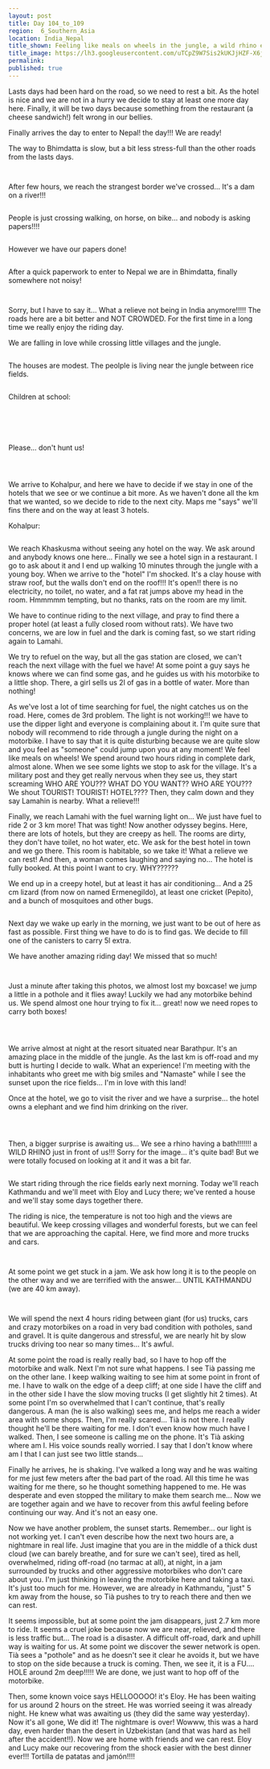 ```yaml
---
layout: post
title: Day 104_to_109
region:  6_Southern_Asia
location: India_Nepal
title_shown: Feeling like meals on wheels in the jungle, a wild rhino encounter, and an awful traffic-jam
title_image: https://lh3.googleusercontent.com/uTCpZ9W7Sis2kUKJjHZF-X6jJPGVLYvOPCw4FShtkmcyLOqCgFOWyYyiKHe5OoetYgyObFb8bXGKGog1wR5cGUJAyxl9Q-0G8xlO2wiMoxf0Gs7VVCk7m-yD4Etq1F1uTNOaGKZKZlxX0kaz66Ks3o5-L7_mIzc_eExvBICUkoksTYJkohMS99yDhxilBmp0fXWzLe6oDwUXsY4SIKt6iov1Zrv6Lh3ATFQuOqEAJEACExXQzaw7w5h6Sy9G1_2ssVB5S4_XpxL9ywc1CSGZ_R7KVm8PiIRiG0FJmKS-g5NzxDPkzn4STzMl2aacd2_Br1TSa8KvwGxCzBzHCR6cOLtSqXeHJeRcw5vBb6LNG59E8fXFdC3-BW-p86nF8oyG-1VHrVs4T9GARk7z3293tKVBBWNBtnfUcRYfXGvZAv0a_OXVfbtgeWlLBmxXs-D_vqC6tR3N_L1TsFmzRAeGFdl1t0Y5YWT4AoCQAAC9sWkyERlMO3KOBW-5cjtjeyx5fzoObWQKiniZrbQGN7fzf3xyJtZF6GrTopW2eUpDuaGH7ANpa1RagQxNnIYINoPhR9vKVGXbXOrlnolcAH87XyDaWfSRFdD0hR1Cvcbx92BDrrC9fcqlDBg1FGfOhVmeWfkr05L0Kayws70ZgQ6qYgJwnYb2n9KX_gm31RXIzbfZ96MQnvVG_l30ge9oRzR5cJyzaHB5hjbUuxM8mSI=w669-h502-no 
permalink: 
published: true
---
```


Lasts days had been hard on the road, so we need to rest a bit. As the hotel is nice and we are not in a hurry we decide to stay at least one more day here. Finally, it will be two days because something from the restaurant (a cheese sandwich!) felt wrong in our bellies.

Finally arrives the day to enter to Nepal! the day!!! We are ready!

The way to Bhimdatta is slow, but a bit less stress-full than the other roads from the lasts days.

<p><a
href="https://lh3.googleusercontent.com/Z8vAZOqiG9uXZrf-I_o5Js2MRP-Zgt2bXTcld4_b1RGfoTa5KdksxGBkJv1-dc3e_jdF_BxC8zvP73A8ovM8nBGi397RP4ZJpDNipWp5G6-_Z3XZ_sPOuFG1uNKbdp83h2w9z0EzwUqyzw6uH8JWklPJyFAAK4k-OKVDplCzdXigbhIeSq2Q0kcfZpFho8u7q1ahE4QAofyA7LVXVo6betP_cvWTTmHtvhvzebs6QlavGpBc_bwzlygnmZQxw32ZXcbS4Fu9Lx9SNLfde8-CR8lp8UYksxhEBoPPXGcs3EXc7lWQo0ahpbMAM0X3OU7BZZBpo7nPaswkxo_1MHmcNnsZCV7Z2Eh_BGD1qc--PSwTDrygnzfNo2gl2Tpj18ZUEwZG3My8qGI2PCWzh1PEIlgewLkC91KTMtAj13CqtXrhwLnEGYbGKXPHYYOLOV5LtHQXFlIEXvO1xly_BWUUmqcBMOlQNfKxQs9sgCxa7mdB6JaK9Bzf0P0gRq3wbKayjbzotOoocWb5eGaKWS6OL4C1YuZq47MNk9b8_tFLbvj-i4-1PfkD6MBJr4V9D9Tf33tz0V8mbyEyooLhC3te3CjIa6hHYMQGfKa3tMnQjGgSiRFQn9IgK_JFXTIv_Ym506hTFcxW9eSZCvI4IwdTHW8V1pgd1WyhpnLhShz2ZXlJyda60JylTeD3pg=w836-h627-no"><img 
src="https://lh3.googleusercontent.com/Z8vAZOqiG9uXZrf-I_o5Js2MRP-Zgt2bXTcld4_b1RGfoTa5KdksxGBkJv1-dc3e_jdF_BxC8zvP73A8ovM8nBGi397RP4ZJpDNipWp5G6-_Z3XZ_sPOuFG1uNKbdp83h2w9z0EzwUqyzw6uH8JWklPJyFAAK4k-OKVDplCzdXigbhIeSq2Q0kcfZpFho8u7q1ahE4QAofyA7LVXVo6betP_cvWTTmHtvhvzebs6QlavGpBc_bwzlygnmZQxw32ZXcbS4Fu9Lx9SNLfde8-CR8lp8UYksxhEBoPPXGcs3EXc7lWQo0ahpbMAM0X3OU7BZZBpo7nPaswkxo_1MHmcNnsZCV7Z2Eh_BGD1qc--PSwTDrygnzfNo2gl2Tpj18ZUEwZG3My8qGI2PCWzh1PEIlgewLkC91KTMtAj13CqtXrhwLnEGYbGKXPHYYOLOV5LtHQXFlIEXvO1xly_BWUUmqcBMOlQNfKxQs9sgCxa7mdB6JaK9Bzf0P0gRq3wbKayjbzotOoocWb5eGaKWS6OL4C1YuZq47MNk9b8_tFLbvj-i4-1PfkD6MBJr4V9D9Tf33tz0V8mbyEyooLhC3te3CjIa6hHYMQGfKa3tMnQjGgSiRFQn9IgK_JFXTIv_Ym506hTFcxW9eSZCvI4IwdTHW8V1pgd1WyhpnLhShz2ZXlJyda60JylTeD3pg=w836-h627-no" class="oversize" alt=""></a></p>

<p><a
href="https://lh3.googleusercontent.com/ppEIFk0z1ZY-eH1UvhrKscHiQbk7C3bwc9DOVOEZVTczkLHXShzvrgay9j3g_z0xAp8Fk4S9MF2l4L8qppNjqRYCehzESFz6ZG2NUOKM4zEyqbIgeY11oVqtdzmGcs7vFsNCs_ELuoEEoleXnKdOV2IGF12CSfxmSLa7YaJfjs3zSH65GXNPMImH7rVPgNeiBdHODjmdfl1pc1d5akGaXpykp-XNfuAuDn8UqLOoDxfRPAQ7EmF9L2YEMDFiugaTJV-xCSLwq8YebtAQN5kU9LMLL2wRaDMaVA1ZrzCXwhR9kXafKOJoh6_-vtv0afNQCP2xi3RahHQq2HajSTiG1XztF1S2jcfKcGSyC_dX9Q8ZuQncFi-RmofBAGkaicN3kgB9mCUvadyAp3PIN6k25aXyoNIso80x3WwxNZ4wbsXcaz8ujIV3T5pBi5WFr2Z1L-AWNl8RGD36fzxnxp9rTzL-yj7VmsWCX2EtDvSnI7A4ntgMQUIyL7n79HafZsJQzP9BncVutsFvxblBGvfCt7qUbyOfynt3jnUtXGmIU1JASDeq1S5PTCvG-dc6PKKHNoG3cbqzNS6iVqY9xBdF30DeOqr4bztbtqRsj27ngkwe6JXarO3TYwIimUK-HJb29YgnA_66Z8PEEsU87PgxIrDL3u3ccP0jhMNp23NM5M_Dn_VCh02EKqF7LQ=w836-h627-no"><img 
src="https://lh3.googleusercontent.com/ppEIFk0z1ZY-eH1UvhrKscHiQbk7C3bwc9DOVOEZVTczkLHXShzvrgay9j3g_z0xAp8Fk4S9MF2l4L8qppNjqRYCehzESFz6ZG2NUOKM4zEyqbIgeY11oVqtdzmGcs7vFsNCs_ELuoEEoleXnKdOV2IGF12CSfxmSLa7YaJfjs3zSH65GXNPMImH7rVPgNeiBdHODjmdfl1pc1d5akGaXpykp-XNfuAuDn8UqLOoDxfRPAQ7EmF9L2YEMDFiugaTJV-xCSLwq8YebtAQN5kU9LMLL2wRaDMaVA1ZrzCXwhR9kXafKOJoh6_-vtv0afNQCP2xi3RahHQq2HajSTiG1XztF1S2jcfKcGSyC_dX9Q8ZuQncFi-RmofBAGkaicN3kgB9mCUvadyAp3PIN6k25aXyoNIso80x3WwxNZ4wbsXcaz8ujIV3T5pBi5WFr2Z1L-AWNl8RGD36fzxnxp9rTzL-yj7VmsWCX2EtDvSnI7A4ntgMQUIyL7n79HafZsJQzP9BncVutsFvxblBGvfCt7qUbyOfynt3jnUtXGmIU1JASDeq1S5PTCvG-dc6PKKHNoG3cbqzNS6iVqY9xBdF30DeOqr4bztbtqRsj27ngkwe6JXarO3TYwIimUK-HJb29YgnA_66Z8PEEsU87PgxIrDL3u3ccP0jhMNp23NM5M_Dn_VCh02EKqF7LQ=w836-h627-no" class="oversize" alt=""></a></p>

After few hours, we reach the strangest border we've crossed... It's a dam on a river!!!

<p><a
href="https://lh3.googleusercontent.com/c31Q_Pn_gtjM8yZlWPM2lvo0YAbCHWrlLjkntpfiyRgvYSB0RBmEoVSY5FGa4l-AejuFdtsrvjxoGJYfoY3B3GMkbu6gEc9DkAjU1rz0enrEvzOIXPVVQrKFlHRK_36RFZ0GASt73a6aohfACv-xFJbRemiNifTUYpbfjxKZx9dRay64JjCI5JxZdrZMVm9gCFyIxGHfrsOf7n5po9l4AWoRxA1cCs5BxSfgy-hyzbwC2vusIa4FCvHYiJj14TtRq7xjoqzE62X2yv40ZX7G38p3gb7KoREFk2ESeb3Kub-nwmg1yBbhYqCDyJp4EJo_7tumPeLxrzQROtQZl3d86TT77S_Kwy89d8nNOAECIszWKgBaLQsTJMCLnbs6AivdKz5dHfAkpwUwYh4GEWwGYkf8HkAkWXr1DB2Qk1zWTddoIp00wjs_ukvkWZt-lkh3itg4K8tf3i99RiEt9NNG-OU3QiTGu2n_QevuQChByoLVSq1tY4acS-MoyLGsla0zwhJojOzYjwREAgEf3ysSnu0-dmNX1-DDOLw3Z2R0QggPMudhWkX9CmHcw4fMlcUmDfdklHeA4mDCFKycqhx1ZmYI71ENdSl_jPoLbkjxIw09If4iSLDpTK1cZwFUWMRcna9QP_BLH57tPhc94VYBO_Y8g1qSSlL1liFIfTT_cUH-MgTPaezzC5_eLg=w836-h627-no"><img 
src="https://lh3.googleusercontent.com/c31Q_Pn_gtjM8yZlWPM2lvo0YAbCHWrlLjkntpfiyRgvYSB0RBmEoVSY5FGa4l-AejuFdtsrvjxoGJYfoY3B3GMkbu6gEc9DkAjU1rz0enrEvzOIXPVVQrKFlHRK_36RFZ0GASt73a6aohfACv-xFJbRemiNifTUYpbfjxKZx9dRay64JjCI5JxZdrZMVm9gCFyIxGHfrsOf7n5po9l4AWoRxA1cCs5BxSfgy-hyzbwC2vusIa4FCvHYiJj14TtRq7xjoqzE62X2yv40ZX7G38p3gb7KoREFk2ESeb3Kub-nwmg1yBbhYqCDyJp4EJo_7tumPeLxrzQROtQZl3d86TT77S_Kwy89d8nNOAECIszWKgBaLQsTJMCLnbs6AivdKz5dHfAkpwUwYh4GEWwGYkf8HkAkWXr1DB2Qk1zWTddoIp00wjs_ukvkWZt-lkh3itg4K8tf3i99RiEt9NNG-OU3QiTGu2n_QevuQChByoLVSq1tY4acS-MoyLGsla0zwhJojOzYjwREAgEf3ysSnu0-dmNX1-DDOLw3Z2R0QggPMudhWkX9CmHcw4fMlcUmDfdklHeA4mDCFKycqhx1ZmYI71ENdSl_jPoLbkjxIw09If4iSLDpTK1cZwFUWMRcna9QP_BLH57tPhc94VYBO_Y8g1qSSlL1liFIfTT_cUH-MgTPaezzC5_eLg=w836-h627-no" class="oversize" alt=""></a></p>

People is just crossing walking, on horse, on bike... and nobody is asking papers!!!!

<p><a
href="https://lh3.googleusercontent.com/-77L9IB7dHkKJaqChYDeEGYW1IUtvsI6uS04lSACyQediTB3YHqtNtm2Ywd3FerHWK14YbxfMRYR4ASMy9OH5iWYIOjb0HRIgmPj69eY0bdCVb7QRIowaL-qhSj__qMKOyE2n2hxIPMWYPu-dVaiMzXgp6KvIksBRCVwBXb60iGvLV430MTWQ_J3dvEL6HkLIEG79oGcptjVxI3P1YTf3kWvrfcFqs0z50elpjPf3EzsbMS8Tm_XnRm1Y0Ip2g5okFyFF35YGuuEdFqVFDgdPZL4mKSVLHqDw6-wm2rRo0j43ocXJE2FoIhfbmr8X5lNZVVat8Wn2VIbSgt1k7glKxikAetw8Duu5KB6Cy1V5IBNC4sG3efURrA8dwxvRtijSGv_0oHXFfG5Sv3ONvvlZPD6lRvQNYb-avbY1jqNCyHgdhn8TGR-pz-iBHc5sArWxRDLW6P7aVbmf56rVY33whqx_8cTyQ0KPQswQGhOshhte4vV7Hk_TriESt1VCxtGuvmuIXTA5a0s_x6y7AS-K8PRmV-ruKx1H5r8NZAVnsmTcu3S4ayAx7T8sRsxKu0_0ftq5_Pf5TYaY9yyQtRdQrRJNtwpUF-y21ouKHF4XzY5W_BMzzxMN0W4_dBUDkS0kBQh4gFFEEQbQ55VQskQQczGDT5ziSLBkWZQ1fumA7KA92smKSf3nPsGjQ=w836-h627-no"><img 
src="https://lh3.googleusercontent.com/-77L9IB7dHkKJaqChYDeEGYW1IUtvsI6uS04lSACyQediTB3YHqtNtm2Ywd3FerHWK14YbxfMRYR4ASMy9OH5iWYIOjb0HRIgmPj69eY0bdCVb7QRIowaL-qhSj__qMKOyE2n2hxIPMWYPu-dVaiMzXgp6KvIksBRCVwBXb60iGvLV430MTWQ_J3dvEL6HkLIEG79oGcptjVxI3P1YTf3kWvrfcFqs0z50elpjPf3EzsbMS8Tm_XnRm1Y0Ip2g5okFyFF35YGuuEdFqVFDgdPZL4mKSVLHqDw6-wm2rRo0j43ocXJE2FoIhfbmr8X5lNZVVat8Wn2VIbSgt1k7glKxikAetw8Duu5KB6Cy1V5IBNC4sG3efURrA8dwxvRtijSGv_0oHXFfG5Sv3ONvvlZPD6lRvQNYb-avbY1jqNCyHgdhn8TGR-pz-iBHc5sArWxRDLW6P7aVbmf56rVY33whqx_8cTyQ0KPQswQGhOshhte4vV7Hk_TriESt1VCxtGuvmuIXTA5a0s_x6y7AS-K8PRmV-ruKx1H5r8NZAVnsmTcu3S4ayAx7T8sRsxKu0_0ftq5_Pf5TYaY9yyQtRdQrRJNtwpUF-y21ouKHF4XzY5W_BMzzxMN0W4_dBUDkS0kBQh4gFFEEQbQ55VQskQQczGDT5ziSLBkWZQ1fumA7KA92smKSf3nPsGjQ=w836-h627-no" class="oversize" alt=""></a></p>

However we have our papers done!

<p><a
href="https://lh3.googleusercontent.com/_Qkbt--L56YQel4VYz4xVi3gCEveL-cgKuTDw_buk39n2HkNcWeLNK0cOC9CiQZL2JYxvF8T8NCkq7Sgur9oIXTmcUPZUBtauMUxQmoEbVd5mK-x2zpzACeFc3CxCVV7e6Vc2YtZ0XSEkgioxl4Yhy-dANQrNyJbrHq0gzUgz58BHulFpf1U3FpBtbC3rW2kXTvAER4XHgVPjesXvngzjIzVpi7CUMzfNjvGT0aBoTOmlGFnaDIN7BqgDmnWKBygLrBL6g4eWefVR1v_4iaDXj8oR2Venf3Y-cuV9rYaFnxwCv5JVbby42gvxQXqmShgEH-KXPD6RDK_KQ6I8mYk9lZgTrIXRJsID1oNJiPwbSZLUPESu8_4BBl_gexrbSV1gnlRQ7Oqp1E0ug4GgPH8zMEY-vljGT2rU0i8RG2vh2BLt-tCvpNfpkieWX2KvOx0HnWN3rMxTlPsjC5wGXVL7rpLb6cJluYHl5t4WZm-ZV8bOHhJMJ2-jduePdmrdwgUneQ2flV34_FA_sLfTFpk425xcRAAOxBUTZDlLvudmJ18DsxezmiWT_lQU1F8UjrsRJzGiwbu-iERJMdGZz9PcRdsn6sFu-bVN-smIFzw9iEhcj1YwBDmEHfyojVVnoASjvOpY4E6l5OZ03eHO4yv4CWoEanxJChSW8pAJU89tVXe9Y-68-ShALHwAg=w669-h502-no"><img 
src="https://lh3.googleusercontent.com/_Qkbt--L56YQel4VYz4xVi3gCEveL-cgKuTDw_buk39n2HkNcWeLNK0cOC9CiQZL2JYxvF8T8NCkq7Sgur9oIXTmcUPZUBtauMUxQmoEbVd5mK-x2zpzACeFc3CxCVV7e6Vc2YtZ0XSEkgioxl4Yhy-dANQrNyJbrHq0gzUgz58BHulFpf1U3FpBtbC3rW2kXTvAER4XHgVPjesXvngzjIzVpi7CUMzfNjvGT0aBoTOmlGFnaDIN7BqgDmnWKBygLrBL6g4eWefVR1v_4iaDXj8oR2Venf3Y-cuV9rYaFnxwCv5JVbby42gvxQXqmShgEH-KXPD6RDK_KQ6I8mYk9lZgTrIXRJsID1oNJiPwbSZLUPESu8_4BBl_gexrbSV1gnlRQ7Oqp1E0ug4GgPH8zMEY-vljGT2rU0i8RG2vh2BLt-tCvpNfpkieWX2KvOx0HnWN3rMxTlPsjC5wGXVL7rpLb6cJluYHl5t4WZm-ZV8bOHhJMJ2-jduePdmrdwgUneQ2flV34_FA_sLfTFpk425xcRAAOxBUTZDlLvudmJ18DsxezmiWT_lQU1F8UjrsRJzGiwbu-iERJMdGZz9PcRdsn6sFu-bVN-smIFzw9iEhcj1YwBDmEHfyojVVnoASjvOpY4E6l5OZ03eHO4yv4CWoEanxJChSW8pAJU89tVXe9Y-68-ShALHwAg=w669-h502-no" class="oversize" alt=""></a></p>

After a quick paperwork to enter to Nepal we are in Bhimdatta, finally somewhere not noisy!

<p><a
href="https://lh3.googleusercontent.com/gGGNE_P4gEa-kOLxoM7Xuh7ursLy5w9Zx4HXPLzbnPdxNLS2oNpri2Uu0Sr_35iUCEIZaWofp8d2iGZDs5n3NkQaHdabDxdxvja-5682Ez8Jr3iy-xPCt7lUK9E4Uhh17KtsM6f6VyXoTj-CBd0Q7gz_M1MBpOoOm5SA3-qI9-oQCMgQzWVmG3iFGtjMPpo7DAAXqkZ2zdcjaH3Mv61zhRMxdXvEkki4jfXCYkec7_yKVDMX7Y6rD2AN9pBBYIuchTgzNdtyaeU2HIFQ0A3WpBkzXnDAkNTw-oe4xE5R1h0MlMRsYLZ8Pc_OrADSjN_j2b25oPhQCS3mU0G-kmdFxhQueUyNtKGIYJoDoj_E9Fyr1RuNtF3FPVemkYpL297PSHcGNGQ4Yrq23AR6wBf4DhhAXLSHOGyv5LQJDLmX0JZIP1IgYc6zii0BUxIf7oUxGDtyyYqm5OuvwpxE7yOQkWbpf5RHOMMK2r8-gkk-uhjmMFjn6-dGq2cicdLEMkAkwrdyGCT99rda6awUMeW-ZsNvcXFtO4_qoplM1BHKyxCYsBtImE9-pedrISGcW7xMfULHyeE-xjnt0IijO37OVb_P8ZU1TftF-aBIJKoMxLaCrdMMWFJlyDZW0MWWtc-5ONRjEsN3A-3ImhvK_-00cPYXfpYYVRDJi3dZBHfBs28vdwZvz7TEcBOhEw=w836-h627-no"><img 
src="https://lh3.googleusercontent.com/gGGNE_P4gEa-kOLxoM7Xuh7ursLy5w9Zx4HXPLzbnPdxNLS2oNpri2Uu0Sr_35iUCEIZaWofp8d2iGZDs5n3NkQaHdabDxdxvja-5682Ez8Jr3iy-xPCt7lUK9E4Uhh17KtsM6f6VyXoTj-CBd0Q7gz_M1MBpOoOm5SA3-qI9-oQCMgQzWVmG3iFGtjMPpo7DAAXqkZ2zdcjaH3Mv61zhRMxdXvEkki4jfXCYkec7_yKVDMX7Y6rD2AN9pBBYIuchTgzNdtyaeU2HIFQ0A3WpBkzXnDAkNTw-oe4xE5R1h0MlMRsYLZ8Pc_OrADSjN_j2b25oPhQCS3mU0G-kmdFxhQueUyNtKGIYJoDoj_E9Fyr1RuNtF3FPVemkYpL297PSHcGNGQ4Yrq23AR6wBf4DhhAXLSHOGyv5LQJDLmX0JZIP1IgYc6zii0BUxIf7oUxGDtyyYqm5OuvwpxE7yOQkWbpf5RHOMMK2r8-gkk-uhjmMFjn6-dGq2cicdLEMkAkwrdyGCT99rda6awUMeW-ZsNvcXFtO4_qoplM1BHKyxCYsBtImE9-pedrISGcW7xMfULHyeE-xjnt0IijO37OVb_P8ZU1TftF-aBIJKoMxLaCrdMMWFJlyDZW0MWWtc-5ONRjEsN3A-3ImhvK_-00cPYXfpYYVRDJi3dZBHfBs28vdwZvz7TEcBOhEw=w836-h627-no" class="oversize" alt=""></a></p>

<p><a
href="https://lh3.googleusercontent.com/m9uujo3Xmt_s8V6dzwthisLmROIs49RKfrmJyn0nqD-BFVoJ0AgHllIHuUL6O-xid1J-bS3P92v-cXOT_DJf-kcfWRfQXCYXPfPTCBzmoDDD8haatKQea4FmJ4XnD7Ay3DDJO1i_0HZnI0KcUvTVotdiq8iX9KlR0KH5epdXDypaLqaM0OZAjThE7Cfnfbqen9_3hhpRHZU6eui-TQzZ65VZkS-Zrl6hKMtjH8sBfrFvHNr34efhYr9kPDSMCaDCtKE0nz9i9x_KBLH6EvzSNgocJoLB7RV7HfBxy8X8IO4nSYNHYVzc9_wIdKTIa2QHE6pjMUEsRxJ1tzhXaP8mPivxJ4E-d1YY8UHasF-K1JMGDeWvWTlv7FenJdYJPr9X31XhzE9BJr7FvPHyUuTRS2xSpZrbNthTL3dsiHQO87xb94WjQimiqFtvf4YSy-TeOmSViYhEqwPN6mUUc89Awr-h1etjHA3gt8dh7NPZD_O6OMts08Imxck1bN-7KRBufKBJrZ134ZCL0lBI7J83To7-q1eTUJKoyabHBbclt6qIrZrTWrX7dKQ_ttqVILHyTNTiuwCLyQGDqFFlZy_i3FDSoLy8L66IbxViGfFr9U1iR57DAdxwMScN0iuIYRCMNr4n7MtKcB9SfdrkU6pP3fIgc3cjFIYyNoZQ0sQxBgFoclqDTj3yYXVbmg=w836-h627-no"><img 
src="https://lh3.googleusercontent.com/m9uujo3Xmt_s8V6dzwthisLmROIs49RKfrmJyn0nqD-BFVoJ0AgHllIHuUL6O-xid1J-bS3P92v-cXOT_DJf-kcfWRfQXCYXPfPTCBzmoDDD8haatKQea4FmJ4XnD7Ay3DDJO1i_0HZnI0KcUvTVotdiq8iX9KlR0KH5epdXDypaLqaM0OZAjThE7Cfnfbqen9_3hhpRHZU6eui-TQzZ65VZkS-Zrl6hKMtjH8sBfrFvHNr34efhYr9kPDSMCaDCtKE0nz9i9x_KBLH6EvzSNgocJoLB7RV7HfBxy8X8IO4nSYNHYVzc9_wIdKTIa2QHE6pjMUEsRxJ1tzhXaP8mPivxJ4E-d1YY8UHasF-K1JMGDeWvWTlv7FenJdYJPr9X31XhzE9BJr7FvPHyUuTRS2xSpZrbNthTL3dsiHQO87xb94WjQimiqFtvf4YSy-TeOmSViYhEqwPN6mUUc89Awr-h1etjHA3gt8dh7NPZD_O6OMts08Imxck1bN-7KRBufKBJrZ134ZCL0lBI7J83To7-q1eTUJKoyabHBbclt6qIrZrTWrX7dKQ_ttqVILHyTNTiuwCLyQGDqFFlZy_i3FDSoLy8L66IbxViGfFr9U1iR57DAdxwMScN0iuIYRCMNr4n7MtKcB9SfdrkU6pP3fIgc3cjFIYyNoZQ0sQxBgFoclqDTj3yYXVbmg=w836-h627-no" class="oversize" alt=""></a></p>

Sorry, but I have to say it... What a relieve not being in India anymore!!!!! The roads here are a bit better and NOT CROWDED. For the first time in a long time we really enjoy the riding day. 

We are falling in love while crossing little villages and the jungle.

<p><a
href="https://lh3.googleusercontent.com/ghCJS92jS2umRoy0gkaKazVvpx51IOgqqgCFHAVDf6-PewEWPn-RQNJBXxNUeSv8miIAtN4WtluXOqwicX5hdYGen4PifWkrJqKE3bswfqvU1LqTVyLT1A9e_MxAgo8iLfH35zjEwILjY2FG9Xl-XrJj7scyib0aSwXmFcBxpZhkGKZnMXz_GQ45w09YsZ_60J-LGUCHvo1j_-ti2Nf1852EHNP-ctYRtuQ7FMrg2V0ykCe86I9AVnMkB6s6V_1pkJnDEaydFM6jeJxrVx7iD6Tym3J-uzX0Y8erOwPp4wyeSwy53Es9yLh8Y-S8VJpKX7cGWn2FKqZ5s9RTNq2Ufvr-LA-D8bV6lYeUp5wRhRoIMMqFpjDkfzKqbPCXck4GCvATs-iKiwWj4TQfE-V34ooMWlu3bbdIX1l08TwG0-950r1uuqk8hUohhZOozuI5-fSq9CBR2bF1tsJHSAhHCruGGE_FWUh6AD-jG5fCU20SExWm2X04FmwR_OFcUa6NW7WPTYUL111WUPuua-PV6C0lXTRLn8osEQFZpfFuOOTlX7p1q0ZI46___fNrfiYcpD_YJQHdpei2rw_T8TmwcBTYp5gSqIlu70BYYCeGnvU7VbMUTEvFCKmtANQHEraiyZr3bUB9Ia_nKi0f3g2jtxd4JKNfF9CtsRmLas0TTWh0vANt4c3DoM0MyA=w836-h627-no"><img 
src="https://lh3.googleusercontent.com/ghCJS92jS2umRoy0gkaKazVvpx51IOgqqgCFHAVDf6-PewEWPn-RQNJBXxNUeSv8miIAtN4WtluXOqwicX5hdYGen4PifWkrJqKE3bswfqvU1LqTVyLT1A9e_MxAgo8iLfH35zjEwILjY2FG9Xl-XrJj7scyib0aSwXmFcBxpZhkGKZnMXz_GQ45w09YsZ_60J-LGUCHvo1j_-ti2Nf1852EHNP-ctYRtuQ7FMrg2V0ykCe86I9AVnMkB6s6V_1pkJnDEaydFM6jeJxrVx7iD6Tym3J-uzX0Y8erOwPp4wyeSwy53Es9yLh8Y-S8VJpKX7cGWn2FKqZ5s9RTNq2Ufvr-LA-D8bV6lYeUp5wRhRoIMMqFpjDkfzKqbPCXck4GCvATs-iKiwWj4TQfE-V34ooMWlu3bbdIX1l08TwG0-950r1uuqk8hUohhZOozuI5-fSq9CBR2bF1tsJHSAhHCruGGE_FWUh6AD-jG5fCU20SExWm2X04FmwR_OFcUa6NW7WPTYUL111WUPuua-PV6C0lXTRLn8osEQFZpfFuOOTlX7p1q0ZI46___fNrfiYcpD_YJQHdpei2rw_T8TmwcBTYp5gSqIlu70BYYCeGnvU7VbMUTEvFCKmtANQHEraiyZr3bUB9Ia_nKi0f3g2jtxd4JKNfF9CtsRmLas0TTWh0vANt4c3DoM0MyA=w836-h627-no" class="oversize" alt=""></a></p>

The houses are modest. The peolple is living near the jungle between rice fields.

<p><a
href="https://lh3.googleusercontent.com/2zzAcTWtNBwt7wqZM6Rvsi3RDGo9cxDCBAipECWS2Z57pf-ZYQ5N_IxPEHGHaMWHHMU20UNHY-0B5sWzlrf1csYCPywMk9fTydd2lp8rWpU18dqEZ0FLAZVF6Pl3Uz-dlbgDvbYs_RwIMf7qfQSEdLi-9PSrgqUQvdlEiM-QfjtxmbFdRY4FWzAupSTIlqm4vm8c0aoT5O7T7feSe9D3QBOuwb0vyMUP2giNo6DwZNDQDYSuAKSLalKOyMb71Ln_Db195IjKaB-fq3pKQqr7xB6nN_J8xlLvLc7kvPig-UPqZ8qggBiZSVCJSxOPQgPEkRCndE8QeLLbZsecO9SWxbS23egExwfcbebnl9o2dd_WUCPkYT9WTSnEdykmjPHZMztjrs341qOR0ELWbHtLRGzA4SrwWH7YmzRGOepCZklSPiTJlPiO2WPNC4bd985FhkuaP2gas4kH-iPxXy9e7Dvp3XjyRO0wYiJdZrMgzIOozQnELdiSPZWTwUoqVdFi5ovZQweuT0iuRjWPV1mH4f_m9WGpNAmtN7yDFgylR3Fd4S60HvIfGBbx7K6EFIAcGcmfNJkArCZkYBlfWtVvsMdw0AHAcVVtf0iWygAiVBy5hwmHlsh2cDtdMh2M8-D1MTTJBtejihjmUoBLfh7NrmclUh3Bxtm19U_XjKp16PrlerZ0DN0iZv2jgQ=w669-h502-no"><img 
src="https://lh3.googleusercontent.com/2zzAcTWtNBwt7wqZM6Rvsi3RDGo9cxDCBAipECWS2Z57pf-ZYQ5N_IxPEHGHaMWHHMU20UNHY-0B5sWzlrf1csYCPywMk9fTydd2lp8rWpU18dqEZ0FLAZVF6Pl3Uz-dlbgDvbYs_RwIMf7qfQSEdLi-9PSrgqUQvdlEiM-QfjtxmbFdRY4FWzAupSTIlqm4vm8c0aoT5O7T7feSe9D3QBOuwb0vyMUP2giNo6DwZNDQDYSuAKSLalKOyMb71Ln_Db195IjKaB-fq3pKQqr7xB6nN_J8xlLvLc7kvPig-UPqZ8qggBiZSVCJSxOPQgPEkRCndE8QeLLbZsecO9SWxbS23egExwfcbebnl9o2dd_WUCPkYT9WTSnEdykmjPHZMztjrs341qOR0ELWbHtLRGzA4SrwWH7YmzRGOepCZklSPiTJlPiO2WPNC4bd985FhkuaP2gas4kH-iPxXy9e7Dvp3XjyRO0wYiJdZrMgzIOozQnELdiSPZWTwUoqVdFi5ovZQweuT0iuRjWPV1mH4f_m9WGpNAmtN7yDFgylR3Fd4S60HvIfGBbx7K6EFIAcGcmfNJkArCZkYBlfWtVvsMdw0AHAcVVtf0iWygAiVBy5hwmHlsh2cDtdMh2M8-D1MTTJBtejihjmUoBLfh7NrmclUh3Bxtm19U_XjKp16PrlerZ0DN0iZv2jgQ=w669-h502-no" class="oversize" alt=""></a></p>

Children at school:

<p><a
href="https://lh3.googleusercontent.com/ygawT2WJy9uAiseHeRlpMRt9w-3DPSPuWosfT7Yrgul0XCn5njAJ4HA_4FDXbTR3L2myxacKqLoJQ91Ihlq9_ldMZq_U_NIOVw3wXJWe_YGDbPcsWwQXx0HrKGMQ_hJtFaUEtm0B0NNf-C7mTX2QSx548_nOgsrbN0qhi0Q2MqlLOEN31uZ6NoMKMCieGWC6pUY1keiJbZcMR4QM7xA_N0a6mrNrlAiqN6WwudhkrXgY4xIEODKLSH1pEHfvS51hr_WGDPSlLCHcuZCqv_Xt05GYj1WUMyBDMR2oWsxLFdpCrMqF_V5z5ceAKG1ajFnMzHsA7kLCRjUwmGIchQ6fyszr8lzEH3tHSFa483Q7ujjjJH3K8IBwWlEjlUoIHgh5aKLkuOoBNLEBoQKJL_RCz3T5xvjD0E4Om4j8iO3_LIJIDkfAf9jSXVMj7bBksGcSWC7udGs-j1oi-PeQhw7HgR_aTdpW6mnSV_9vhpmqbMjD8LDwJkySuthb8OHfbHN518xxx3k3aAaJZx9C7MwltavvKVwgufi-lt66_C2af_Mo5Tl2xOfiNr4fL_4AiWk_lSCH-XMQw3mIbyXw78eH4fXR6THgsU8StjJ6lDVSzLVPJhxlfLFBjZvEuxqytOs3ZSufhAzuFUaPwFbEXR4j5FpY-DqbDXAdNwQiIfwR_meBIxgPgZ4_eapFvA=w836-h627-no"><img 
src="https://lh3.googleusercontent.com/ygawT2WJy9uAiseHeRlpMRt9w-3DPSPuWosfT7Yrgul0XCn5njAJ4HA_4FDXbTR3L2myxacKqLoJQ91Ihlq9_ldMZq_U_NIOVw3wXJWe_YGDbPcsWwQXx0HrKGMQ_hJtFaUEtm0B0NNf-C7mTX2QSx548_nOgsrbN0qhi0Q2MqlLOEN31uZ6NoMKMCieGWC6pUY1keiJbZcMR4QM7xA_N0a6mrNrlAiqN6WwudhkrXgY4xIEODKLSH1pEHfvS51hr_WGDPSlLCHcuZCqv_Xt05GYj1WUMyBDMR2oWsxLFdpCrMqF_V5z5ceAKG1ajFnMzHsA7kLCRjUwmGIchQ6fyszr8lzEH3tHSFa483Q7ujjjJH3K8IBwWlEjlUoIHgh5aKLkuOoBNLEBoQKJL_RCz3T5xvjD0E4Om4j8iO3_LIJIDkfAf9jSXVMj7bBksGcSWC7udGs-j1oi-PeQhw7HgR_aTdpW6mnSV_9vhpmqbMjD8LDwJkySuthb8OHfbHN518xxx3k3aAaJZx9C7MwltavvKVwgufi-lt66_C2af_Mo5Tl2xOfiNr4fL_4AiWk_lSCH-XMQw3mIbyXw78eH4fXR6THgsU8StjJ6lDVSzLVPJhxlfLFBjZvEuxqytOs3ZSufhAzuFUaPwFbEXR4j5FpY-DqbDXAdNwQiIfwR_meBIxgPgZ4_eapFvA=w836-h627-no" class="oversize" alt=""></a></p>

<p><a
href="https://lh3.googleusercontent.com/1RNey27ycv23KCfOPXW769gmNGWuIP3FzHyqLGrghbW2Nz8d6YRffgi_3LsZ98Ob5JJe_qh-wYLikFZOgH8r5YO17hD-Wu1iAJUv5j8A45i1ittWvd4WYM7G7mAffLMfUdgawU7a9qocZaqxY4o9iiL0a24TQ4QqR01bSWJpKsvPBLyqeQUPERx7bB5rqssOYnpIzmml-JQEr1mYLuT0h1yIIECOoULrB3-F1kmfXLaK41_cehkjwPCKR8IeXS5OD1qe6wCOyHqgxAPXYQqt400gXrTMXQdXvmd9ailB1rNOJisZ4KQLiOi5qCATA1gTGt4mHkw4C_Qj_kMd2_A0gZEmve_uHveOrYBTqz4_7O8x1qZk88jn5zLQzsfbPiX9Qm6e9PYY__XmFsQUzr5mW--pgGQPE3PmlQ7zg5bG1xj5NcvepIK3ZAlMZRihSoyJWdFvCx20-I_jtndeLwcjbfW2llNEkzRPM1maDC4XDF3sYqICgl85fNS1tlXEoOAeapnU-XKkUDJHcyVAtszS698zAkgxlnNA-jnu3Xhu91-JvUTotxicSaHJf6U71JNbnugZfZp8H4sqSyuNyiX-0t824sOZfk71RXliaGItpstJHdaiFXUarPxM9LbB2qwkw6-oXEdFTdtEI5ZsErcSNYUbe51JjTHYNgIjFQIMw-jnFXS7XOMJsE_lqw=w836-h627-no"><img 
src="https://lh3.googleusercontent.com/1RNey27ycv23KCfOPXW769gmNGWuIP3FzHyqLGrghbW2Nz8d6YRffgi_3LsZ98Ob5JJe_qh-wYLikFZOgH8r5YO17hD-Wu1iAJUv5j8A45i1ittWvd4WYM7G7mAffLMfUdgawU7a9qocZaqxY4o9iiL0a24TQ4QqR01bSWJpKsvPBLyqeQUPERx7bB5rqssOYnpIzmml-JQEr1mYLuT0h1yIIECOoULrB3-F1kmfXLaK41_cehkjwPCKR8IeXS5OD1qe6wCOyHqgxAPXYQqt400gXrTMXQdXvmd9ailB1rNOJisZ4KQLiOi5qCATA1gTGt4mHkw4C_Qj_kMd2_A0gZEmve_uHveOrYBTqz4_7O8x1qZk88jn5zLQzsfbPiX9Qm6e9PYY__XmFsQUzr5mW--pgGQPE3PmlQ7zg5bG1xj5NcvepIK3ZAlMZRihSoyJWdFvCx20-I_jtndeLwcjbfW2llNEkzRPM1maDC4XDF3sYqICgl85fNS1tlXEoOAeapnU-XKkUDJHcyVAtszS698zAkgxlnNA-jnu3Xhu91-JvUTotxicSaHJf6U71JNbnugZfZp8H4sqSyuNyiX-0t824sOZfk71RXliaGItpstJHdaiFXUarPxM9LbB2qwkw6-oXEdFTdtEI5ZsErcSNYUbe51JjTHYNgIjFQIMw-jnFXS7XOMJsE_lqw=w836-h627-no" class="oversize" alt=""></a></p>

<p><a
href="https://lh3.googleusercontent.com/FdeKzkSVv_pd_wvZEupT_ArvghmeeJF3lNrkcWo5rDtYkun-DcrX_jjHSRrLcwC5e8zaK1rQUyZHIw5M-_gNQYPqKbcL4ZYbgTrcBlfxVQmb7Q4tIKG-yoQGy2tzVMZjGE981s4QspfXkQLrNZYWIbzSE8m7FS1MAfrDwiU6HUpwhkcXu7DpaEalZVcFdGJz8MyHzZm_rOM9NSsDniOui8oNkQRHG-GHvlZamrZluzyJ6XJe-fIG-ZpMEn8RW8EFRtcr0LYSeSzsSdzOFqO2DtizmFCASVfc_mAcUfPfFo01JKnVvellb8Chj8W-CIBeMtOovqK_eBO-mrNhUGCNRtz29ABh38TCDBNv93alWhnfqQc3uI4LdBk5jMMst_KqGDA3FM1JEXxpRPRG1wGmjfoerEcTqVRhq0qjH1Zf_HnOs1vmcZWVx6YyWnocz4RU4ySJGs68q-gRi8f23Xi5Q5vL6b0cPHDK-PT3sFFHtKsa0I-IE7RKkTRI9_xloOQzkAlw76XbYzka1uNohuKJZkvirJfuw0Rckj2VIUMoR_gbKhZP5S8wiOlf6ocKpLXv9UIauydo8ZmwpHnOXw4JMDMxw_pKR15wIdGw969jybXlTy74-z9qDuCJ1WbLeGfzHUqkXNKWlA8Bgftu95UY9bXRAMF-16JQ-Xep7O2vVmr0wauqn7E3A9IxJg=w471-h627-no"><img 
src="https://lh3.googleusercontent.com/FdeKzkSVv_pd_wvZEupT_ArvghmeeJF3lNrkcWo5rDtYkun-DcrX_jjHSRrLcwC5e8zaK1rQUyZHIw5M-_gNQYPqKbcL4ZYbgTrcBlfxVQmb7Q4tIKG-yoQGy2tzVMZjGE981s4QspfXkQLrNZYWIbzSE8m7FS1MAfrDwiU6HUpwhkcXu7DpaEalZVcFdGJz8MyHzZm_rOM9NSsDniOui8oNkQRHG-GHvlZamrZluzyJ6XJe-fIG-ZpMEn8RW8EFRtcr0LYSeSzsSdzOFqO2DtizmFCASVfc_mAcUfPfFo01JKnVvellb8Chj8W-CIBeMtOovqK_eBO-mrNhUGCNRtz29ABh38TCDBNv93alWhnfqQc3uI4LdBk5jMMst_KqGDA3FM1JEXxpRPRG1wGmjfoerEcTqVRhq0qjH1Zf_HnOs1vmcZWVx6YyWnocz4RU4ySJGs68q-gRi8f23Xi5Q5vL6b0cPHDK-PT3sFFHtKsa0I-IE7RKkTRI9_xloOQzkAlw76XbYzka1uNohuKJZkvirJfuw0Rckj2VIUMoR_gbKhZP5S8wiOlf6ocKpLXv9UIauydo8ZmwpHnOXw4JMDMxw_pKR15wIdGw969jybXlTy74-z9qDuCJ1WbLeGfzHUqkXNKWlA8Bgftu95UY9bXRAMF-16JQ-Xep7O2vVmr0wauqn7E3A9IxJg=w471-h627-no" class="oversize" alt=""></a></p>

<p><a
href="https://lh3.googleusercontent.com/TeZr_w8FhX-jee2IMx6lIkl5xqZff0KwoCdC-UbgBMrhLNKe7DMcT505nqKQN1Fjp0hQfm22ZZiDwxKcKR4ckWpxGP05BMqGivOwlY_yMZanJ6LcvrlqfW3cwjbTdjHHr9iCZWCwE3I6_tE0Bh0sgW21XheO8KcpF3QIHCNMfZXnNT96o65ua9u_ib_xHBYebqaIJNOEpZLIZMvYpM0n4EhgwY6SrdoXUeP0Vyw0Z3y8MLWJTzibrTJsfPtB2WtXoTgYWjrd3bA_lP-dhy89aRXNaGcIAt1Xd8JjoADTU6uVrfHnXu9L_t23bwITWimMOMpS6QzQS8cs9wFyzzb7HZf-ZASf0k6IzfOQs0Q6kf0RlM6D0Lv7Cx7OyTzbcyUrui6QMtAPvX1wdK5a9tkl7hme1S6nAi8qfuhI8Z0aw-A_yixO9lu35YG4Jpal-4CZRfXrBOWqCr1gJABq2-FYZCixjzjYB1LTkA7Oelzfw5Gpa2fcwwqZjt2xlRhg9m8RuIn4Aa3TV_45f7qhIlJfsxRVvIFrh8B3sZWidZwrOgIFjugJL0p3l42mc_BqLsxcdAqZOSx1yOd9Gaq7ZCvz3MfdtGdjOMZs_66S_I3Ar0W9E0-rrU62PJ_5IhPE1_qVkXXqj_BmLop84qVcB-PYPFzSUvsRWmpXWR0t4N2pSKE7WR0wHyOvlCKP5w=w836-h627-no"><img 
src="https://lh3.googleusercontent.com/TeZr_w8FhX-jee2IMx6lIkl5xqZff0KwoCdC-UbgBMrhLNKe7DMcT505nqKQN1Fjp0hQfm22ZZiDwxKcKR4ckWpxGP05BMqGivOwlY_yMZanJ6LcvrlqfW3cwjbTdjHHr9iCZWCwE3I6_tE0Bh0sgW21XheO8KcpF3QIHCNMfZXnNT96o65ua9u_ib_xHBYebqaIJNOEpZLIZMvYpM0n4EhgwY6SrdoXUeP0Vyw0Z3y8MLWJTzibrTJsfPtB2WtXoTgYWjrd3bA_lP-dhy89aRXNaGcIAt1Xd8JjoADTU6uVrfHnXu9L_t23bwITWimMOMpS6QzQS8cs9wFyzzb7HZf-ZASf0k6IzfOQs0Q6kf0RlM6D0Lv7Cx7OyTzbcyUrui6QMtAPvX1wdK5a9tkl7hme1S6nAi8qfuhI8Z0aw-A_yixO9lu35YG4Jpal-4CZRfXrBOWqCr1gJABq2-FYZCixjzjYB1LTkA7Oelzfw5Gpa2fcwwqZjt2xlRhg9m8RuIn4Aa3TV_45f7qhIlJfsxRVvIFrh8B3sZWidZwrOgIFjugJL0p3l42mc_BqLsxcdAqZOSx1yOd9Gaq7ZCvz3MfdtGdjOMZs_66S_I3Ar0W9E0-rrU62PJ_5IhPE1_qVkXXqj_BmLop84qVcB-PYPFzSUvsRWmpXWR0t4N2pSKE7WR0wHyOvlCKP5w=w836-h627-no" class="oversize" alt=""></a></p>

<p><a
href="https://lh3.googleusercontent.com/KTi2uV_KisCpiQ7poP2-_IiBu0gGHUUGjYQdJCBCysVOhZxEVnlzSsvbvofNU2KZ9bTxbx1b7DvZD5hxCfxmsr9RKwpcnQ-mi2M9ADK4ypXw1iL-PaUymf0MUyyyyQftsQLKDDy_x_d7nO2oHlIVH_goCudzYRmgq-uq3Xrz4fruixnIQO9Uym42o2Tm0-7Gq1MPAuEqRVC_ptrFFReWf0SFP0ww4ureid3bo48m2JSckxmJDkT_wY5VBlnnR7HOmpAtfsu92OBaBMm7bFDzR9ZGOcd-zETkSOLHXj1T4hNz5JA4ozKpQsoYBYWKtu3nUAO1T11AhuaWuVlLw3HqorLhc9Yrx5C4ME48aYEa7TP6RCBmplJ1ligGOl_JuguEAWNQ0ByQM31zD_-SMJkZinymmVfSkLcRUEAaq49m34zuIbF3Y8C14z-37FL_tSVRIypJZZrRN98BZBL3FXpw5k-99VGtxVxfv0GL7AY5muowwdhfRB3sYOVe-y9W1i_rjBJQ8SIyhnrpFZUUuZUwRvKPVuqO4A1hDgAwTd2vcVDcmlDyRyRt_G4MNgcfYReQZBUdUO1T7Vd_nMmzTEhjMBX8_7V2x9qgFrUjXG4v5zOBE3glPp8Pv5MUHCYpSKZLjKGKkQUD9_63bNqq8IEYCDQFS7uaeR1x1T_WIYkX1yvzoE_Md22vmKhz2Q=w836-h627-no"><img 
src="https://lh3.googleusercontent.com/KTi2uV_KisCpiQ7poP2-_IiBu0gGHUUGjYQdJCBCysVOhZxEVnlzSsvbvofNU2KZ9bTxbx1b7DvZD5hxCfxmsr9RKwpcnQ-mi2M9ADK4ypXw1iL-PaUymf0MUyyyyQftsQLKDDy_x_d7nO2oHlIVH_goCudzYRmgq-uq3Xrz4fruixnIQO9Uym42o2Tm0-7Gq1MPAuEqRVC_ptrFFReWf0SFP0ww4ureid3bo48m2JSckxmJDkT_wY5VBlnnR7HOmpAtfsu92OBaBMm7bFDzR9ZGOcd-zETkSOLHXj1T4hNz5JA4ozKpQsoYBYWKtu3nUAO1T11AhuaWuVlLw3HqorLhc9Yrx5C4ME48aYEa7TP6RCBmplJ1ligGOl_JuguEAWNQ0ByQM31zD_-SMJkZinymmVfSkLcRUEAaq49m34zuIbF3Y8C14z-37FL_tSVRIypJZZrRN98BZBL3FXpw5k-99VGtxVxfv0GL7AY5muowwdhfRB3sYOVe-y9W1i_rjBJQ8SIyhnrpFZUUuZUwRvKPVuqO4A1hDgAwTd2vcVDcmlDyRyRt_G4MNgcfYReQZBUdUO1T7Vd_nMmzTEhjMBX8_7V2x9qgFrUjXG4v5zOBE3glPp8Pv5MUHCYpSKZLjKGKkQUD9_63bNqq8IEYCDQFS7uaeR1x1T_WIYkX1yvzoE_Md22vmKhz2Q=w836-h627-no" class="oversize" alt=""></a></p>

Please... don't hunt us!

<p><a
href="https://lh3.googleusercontent.com/Qxj-xAejZ9ndu0c9j2HmEWBdefkHsq69WKQVq786zdfY-QmOH1IDLBjszLzcYseNDoC_hAD5zEq1_8Wg1Ea-4Xz7s2lFIoDGqtRf58uxRxoLBejVri1-nTu75iOx3eX1cOsW6x8qWQG4PutrbQdKfT7E4MZtiT73Ytd2xHG6v6qg1hRh3BbI_nkVImKRuhOYoFhkX1YV5AuFgpHOyhtQvlbVEJ_2kmhD6SBgxuLz84u1gAwHo_SOtK78hKW5CggVi3c-60KPt7H0evz7xs7Zr5iaAcaQm8hoyPzj8y2rPBgP2ceJToxD0uFEpjcSJfdliAEtkJKk2fyXyJ6isq7ZWgsMcctZFnRcFrLittcOoV-9cR0HE9qTUEsCF4eYkYWzLDKz9ltiwh6asDJFFW2Yr2ZBA4mdDLyB8K9MICq6QXh0yobfq3TVJc-wySn0_LJg2xQe4-JlB-AxICeajPv97KStgF0EN0JK3QrIMdemWxsL_vpN_tEtKWBKujYFynFWZsaKHtKOcteU65AX7NZEKMpwtACHV7h8gGaofKYqHLEHSKFhTkdX7rKUZGz26jFsPUZU0BNnAmh85xa3f6_8Aes-XuqV4FwdxBj6rGl7nI7sh02LleKlTQmfcFj1ceCUJ-NvA8-7AVuTAk41PkbxNwiKpCMhz9W4U3m49hT7GWng496m65UEz3pkbg=w669-h502-no"><img 
src="https://lh3.googleusercontent.com/Qxj-xAejZ9ndu0c9j2HmEWBdefkHsq69WKQVq786zdfY-QmOH1IDLBjszLzcYseNDoC_hAD5zEq1_8Wg1Ea-4Xz7s2lFIoDGqtRf58uxRxoLBejVri1-nTu75iOx3eX1cOsW6x8qWQG4PutrbQdKfT7E4MZtiT73Ytd2xHG6v6qg1hRh3BbI_nkVImKRuhOYoFhkX1YV5AuFgpHOyhtQvlbVEJ_2kmhD6SBgxuLz84u1gAwHo_SOtK78hKW5CggVi3c-60KPt7H0evz7xs7Zr5iaAcaQm8hoyPzj8y2rPBgP2ceJToxD0uFEpjcSJfdliAEtkJKk2fyXyJ6isq7ZWgsMcctZFnRcFrLittcOoV-9cR0HE9qTUEsCF4eYkYWzLDKz9ltiwh6asDJFFW2Yr2ZBA4mdDLyB8K9MICq6QXh0yobfq3TVJc-wySn0_LJg2xQe4-JlB-AxICeajPv97KStgF0EN0JK3QrIMdemWxsL_vpN_tEtKWBKujYFynFWZsaKHtKOcteU65AX7NZEKMpwtACHV7h8gGaofKYqHLEHSKFhTkdX7rKUZGz26jFsPUZU0BNnAmh85xa3f6_8Aes-XuqV4FwdxBj6rGl7nI7sh02LleKlTQmfcFj1ceCUJ-NvA8-7AVuTAk41PkbxNwiKpCMhz9W4U3m49hT7GWng496m65UEz3pkbg=w669-h502-no" class="oversize" alt=""></a></p>

<p><a
href="https://lh3.googleusercontent.com/miwoe5RCjmPXklS_DjX7z_hkdlRl1QDDA1774lRKFRutEZe8QeCM0666EbrIkqZguwCEpIjJqg14GZbZ12Fbc3uRan-2UL9a5ov4EuCrvpo-MxeVNxWoD47Qi5gOWg9sFXEQvk9nMGWmAkEjpSkewGSSwQguq-0JuvC8Nj2MAoeN_Jg7ZdcBYRabyW1On2n0DbXEdzKfr7k8kgKpWi3FqseOYGHCLwFv_52CP-iItAZ-iNBWDoj5DWUIHgHB7aZ6TVrd9c4KZlxZlBWmaN7T4VQNDSR9SDxdIGJzjQjZO4mbp1s9p0fWEiQX-c4YsS3ya30MYGxyRPrRPLJUIibAknHaAE_wN-yiQKx8Wh7Mg5D2pBGGKchgJ6mPcMkfNgnSY4CzOihvAl9woIRdLurfX-8XqTI9FlLB1fHNAEuAowt9oJe1c8yxTTFA40VaiqLYzNCUnsb_KuLJZIkvZimxcErfVMyRGwoAXu-sQj7LinZD3FjIZvsQ0FLYQ8kR4D1yn3Ew5rA6drhbaxj4Rr6O3ZSffXPxYE53eGL2lh5lw_IScUSG03BXTGpJFGiYjARjMCcKSjQZvMLyx_RZaLQTDaskQ-fKcwuTZJUfotc_AQg14alefPg70KJrinWHKRVGJnNn_boHlK4AvAV_yTppR19_VDTezRWgB_kk_GReDAxvp03LJsesHfFAxg=w836-h627-no"><img 
src="https://lh3.googleusercontent.com/miwoe5RCjmPXklS_DjX7z_hkdlRl1QDDA1774lRKFRutEZe8QeCM0666EbrIkqZguwCEpIjJqg14GZbZ12Fbc3uRan-2UL9a5ov4EuCrvpo-MxeVNxWoD47Qi5gOWg9sFXEQvk9nMGWmAkEjpSkewGSSwQguq-0JuvC8Nj2MAoeN_Jg7ZdcBYRabyW1On2n0DbXEdzKfr7k8kgKpWi3FqseOYGHCLwFv_52CP-iItAZ-iNBWDoj5DWUIHgHB7aZ6TVrd9c4KZlxZlBWmaN7T4VQNDSR9SDxdIGJzjQjZO4mbp1s9p0fWEiQX-c4YsS3ya30MYGxyRPrRPLJUIibAknHaAE_wN-yiQKx8Wh7Mg5D2pBGGKchgJ6mPcMkfNgnSY4CzOihvAl9woIRdLurfX-8XqTI9FlLB1fHNAEuAowt9oJe1c8yxTTFA40VaiqLYzNCUnsb_KuLJZIkvZimxcErfVMyRGwoAXu-sQj7LinZD3FjIZvsQ0FLYQ8kR4D1yn3Ew5rA6drhbaxj4Rr6O3ZSffXPxYE53eGL2lh5lw_IScUSG03BXTGpJFGiYjARjMCcKSjQZvMLyx_RZaLQTDaskQ-fKcwuTZJUfotc_AQg14alefPg70KJrinWHKRVGJnNn_boHlK4AvAV_yTppR19_VDTezRWgB_kk_GReDAxvp03LJsesHfFAxg=w836-h627-no" class="oversize" alt=""></a></p>

<p><a
href="https://lh3.googleusercontent.com/SnJc3zUP4P1u1M82DaG0bqBDjLsgN2xAgthPeaLmE6K2d5nAqrA9VoSyR2jx8vMK7yMPFeN03TT0XcjKqDjQpbrzUP9ylV_KN7ZLGqX9tN9vmofktyQeu2VrhMmZ3cAQoFi2xgGy9wFYBMafpmsXOkVOUdRnSK97OJ5ABHKyJGLcpGCjLZTqhFcLfKUP-sjMGA5VIGeAh2ruKBRnoWf_q2WUAWYnGuHp3UutWwalI2GuHRFJv2HzlF0_igS0p-eXnBOP_QRzmqX2dLj51TEGEUsFl9exF-W9jycTF7ctcfBMJQ4rrWzX5iXS5jRqDSlcElmGw_uMhO6Ojrb-rTCDypZV-Gj7RejCsMqnUaGYutkJjguyNDhKK-siC-JMB1PzJoH9j-AmESIEYviBgqAa9rgPxnkeTz6lV3ygFhpBk_Q1mRaStsmIGt6yOOlyYbDwIEKZmJZDt28x4VpYYY1LLmHJGGUWYP3vLrg_hAWFvDCN458sQ05IH8YYwGSNdRBLbQH8goyZteTdDWqzU4L9Q0bftB-WdzxSBA9xZWfW85VISoHKC6V5PIn89iCRDw-qg4IrCKtLpQUoDHdCPpOAfhJfLKxBhm0j_5lDv6tnelqWFSpPl_d38dC-Km7Gpq2aHZtslyMSFCFtR7NWPXlrVrbdVd8jqg-9RxHQDFKW0HkjIDwYGb4OTL6NFA=w836-h627-no"><img 
src="https://lh3.googleusercontent.com/SnJc3zUP4P1u1M82DaG0bqBDjLsgN2xAgthPeaLmE6K2d5nAqrA9VoSyR2jx8vMK7yMPFeN03TT0XcjKqDjQpbrzUP9ylV_KN7ZLGqX9tN9vmofktyQeu2VrhMmZ3cAQoFi2xgGy9wFYBMafpmsXOkVOUdRnSK97OJ5ABHKyJGLcpGCjLZTqhFcLfKUP-sjMGA5VIGeAh2ruKBRnoWf_q2WUAWYnGuHp3UutWwalI2GuHRFJv2HzlF0_igS0p-eXnBOP_QRzmqX2dLj51TEGEUsFl9exF-W9jycTF7ctcfBMJQ4rrWzX5iXS5jRqDSlcElmGw_uMhO6Ojrb-rTCDypZV-Gj7RejCsMqnUaGYutkJjguyNDhKK-siC-JMB1PzJoH9j-AmESIEYviBgqAa9rgPxnkeTz6lV3ygFhpBk_Q1mRaStsmIGt6yOOlyYbDwIEKZmJZDt28x4VpYYY1LLmHJGGUWYP3vLrg_hAWFvDCN458sQ05IH8YYwGSNdRBLbQH8goyZteTdDWqzU4L9Q0bftB-WdzxSBA9xZWfW85VISoHKC6V5PIn89iCRDw-qg4IrCKtLpQUoDHdCPpOAfhJfLKxBhm0j_5lDv6tnelqWFSpPl_d38dC-Km7Gpq2aHZtslyMSFCFtR7NWPXlrVrbdVd8jqg-9RxHQDFKW0HkjIDwYGb4OTL6NFA=w836-h627-no" class="oversize" alt=""></a></p>

We arrive to Kohalpur, and here we have to decide if we stay in one of the hotels that we see or we continue a bit more. As we haven't done all the km that we wanted, so we decide to ride to the next city. Maps me "says" we'll fins there and on the way at least 3 hotels.

Kohalpur:

<p><a
href="https://lh3.googleusercontent.com/-liX4FAdulANTkeunicwK63jH6JTLYEPaVY5oOSkTHZ-cxPnzweS7sciHoRmjHKPNEj-0dtzdxvhDFvWB5YBcBxF11d7_xDal-ZHZHj618lTC2P_wNhlyxXto0PovP9_Dt2V3FlBb4KLNlyrOg4fwg8kTNN0qegiAd7wli16aU_lOMd77O2tk65Iz-L8Bj0uTwiNnGyNtygd_Zj3WYrd8cIdrJIHwPBWZsScW7FqAq9zY4Y3-aDHrl8WugSQeydM1AUH40gL6TM23WSmF-P_ViqZRPl3hcIq2vYO6Do9X4GGemNjmkxryHY2RYFh4dOrnUSnDscVh1zFZaG_V6Yl548D1InIAArSTVJy_sbVqo0JT6qMSuMHeNfoDbFEbt6_Pq9x9yAF6l0wCZZOGX4s6E76NQbLV8Z5M82eYcB97dC88onzdBp4qnA_cUT6COklJMiU7YtBIIdEWgMycqcHbMcSi50ysRw9aeI0aTMxrK_aSPoBUp5oDznl2tFBhc-bPf1EfQU69mO0JfOPM15AOglItNsU1wrn78buKiOeppVIHUYKWdIa4nLxiFE7Og3K1_qcOPRe8EmK0sgZ4TYPSJp-wLXWACmFMzNGuB3eBrcYgXCBOBp6UUXGZU4DpcezjeP6GNwrolcHlHpv6xh3lTGJeYWKoBdw3YM4Dk98Qk50xFqEltcBrq_h9w=w836-h627-no"><img 
src="https://lh3.googleusercontent.com/-liX4FAdulANTkeunicwK63jH6JTLYEPaVY5oOSkTHZ-cxPnzweS7sciHoRmjHKPNEj-0dtzdxvhDFvWB5YBcBxF11d7_xDal-ZHZHj618lTC2P_wNhlyxXto0PovP9_Dt2V3FlBb4KLNlyrOg4fwg8kTNN0qegiAd7wli16aU_lOMd77O2tk65Iz-L8Bj0uTwiNnGyNtygd_Zj3WYrd8cIdrJIHwPBWZsScW7FqAq9zY4Y3-aDHrl8WugSQeydM1AUH40gL6TM23WSmF-P_ViqZRPl3hcIq2vYO6Do9X4GGemNjmkxryHY2RYFh4dOrnUSnDscVh1zFZaG_V6Yl548D1InIAArSTVJy_sbVqo0JT6qMSuMHeNfoDbFEbt6_Pq9x9yAF6l0wCZZOGX4s6E76NQbLV8Z5M82eYcB97dC88onzdBp4qnA_cUT6COklJMiU7YtBIIdEWgMycqcHbMcSi50ysRw9aeI0aTMxrK_aSPoBUp5oDznl2tFBhc-bPf1EfQU69mO0JfOPM15AOglItNsU1wrn78buKiOeppVIHUYKWdIa4nLxiFE7Og3K1_qcOPRe8EmK0sgZ4TYPSJp-wLXWACmFMzNGuB3eBrcYgXCBOBp6UUXGZU4DpcezjeP6GNwrolcHlHpv6xh3lTGJeYWKoBdw3YM4Dk98Qk50xFqEltcBrq_h9w=w836-h627-no" class="oversize" alt=""></a></p>

We reach Khaskusma without seeing any hotel on the way. We ask around and anybody knows one here... Finally we see a hotel sign in a restaurant. I go to ask about it and I end up walking 10 minutes through the jungle with a young boy. When we arrive to the "hotel" I'm shocked. It's a clay house with straw roof, but the walls don't end on the roof!!! It's open!! there is no electricity, no toilet, no water, and a fat rat jumps above my head in the room. Hmmmmm tempting, but no thanks, rats on the room are my limit.

We have to continue riding to the next village, and pray to find there a proper hotel (at least a fully closed room without rats). We have two concerns, we are low in fuel and the dark is coming fast, so we start riding again to Lamahi.

We try to refuel on the way, but all the gas station are closed, we can't reach the next village with the fuel we have! At some point a guy says he knows where we can find some gas, and he guides us with his motorbike to a little shop. There, a girl sells us 2l of gas in a bottle of water. More than nothing!

As we've lost a lot of time searching for fuel, the night catches us on the road. Here, comes de 3rd problem. The light is not working!!! we have to use the dipper light and everyone is complaining about it. I'm quite sure that nobody will recommend to ride through a jungle during the night on a motorbike. I have to say that it is quite disturbing because we are quite slow and you feel as "someone" could jump upon you at any moment! We feel like meals on wheels! We spend around two hours riding in complete dark, almost alone. When we see some lights we stop to ask for the village. It's a military post and they get really nervous when they see us, they start screaming WHO ARE YOU??? WHAT DO YOU WANT?? WHO ARE YOU??? We shout TOURIST! TOURIST! HOTEL???? Then, they calm down and they say Lamahin is nearby. What a relieve!!!

Finally, we reach Lamahi with the fuel warning light on... We just have fuel to ride 2 or 3 km more! That was tight! Now another odyssey begins. Here, there are lots of hotels, but they are creepy as hell. The rooms are dirty, they don't have toilet, no hot water, etc. We ask for the best hotel in town and we go there. This room is habitable, so we take it! What a relieve we can rest! And then, a woman comes laughing and saying no... The hotel is fully booked. At this point I want to cry. WHY??????

We end up in a creepy hotel, but at least it has air conditioning... And a 25 cm lizard (from now on named Ermenegildo), at least one cricket (Pepito), and a bunch of mosquitoes and other bugs.

<p><a
href="https://lh3.googleusercontent.com/ZD38_OmQweEIMOJBh1L4_0jZ_UPY-8I57BiNrgTNAIQXDc4qHN_fBEUde-qbvBWOTwCLlss3myOWIs7DkE6q8eXuH0OYdUBhtBi58rUpxQLeej55YO7PP5Re2UsGgeNfcnbEGHmugnci8XErjeyyk1gP9iCQR1LbWUQ5zF4odQXE4kxD3CYqanH_kHUSOxgGjt_C-iwChqkvMju6xo5He81eZVMlkcK1dWpF-KvQ5BOBI39PstX5umFlQ-IuPMB-buXRKOSpDn3JbNN9fvebmhJp_t5cF-Ln7-1gtOkkoPXYGXWcHCFU5HGit9WxUxiv4qa9qRhLFSltAqA9qLPKQI0z7hCkVJv3ZZ4Qt4ICPxK1tyW9jD9qWOekHuVuQAbx5K4wdhjyXTT521jJk6tUK_ca4sUIKUIEd_qqmsE3yi1x789Hq8aPCrNP8NiQDdHsdBBCw6nHPTg7VhWC_ULB6ZT1bG-y2olW3aEyIjUGntp1eiMXS-e7BR9rztdvWlP8SI-VrmD3dVPv4Xr-C_rfNkJkJ6Do_w1Azxn229MD48LzAe7LL3fuiAFjLWjztV9_cZWIe2AQHDewItfMQ5JWgx0qii1dkUpQBBLoccGqVn23c5ZpEPqpK04IwCy5OgHjiqAkWUbuxNHJqggVOSm6qSoEow60trJhEsg_kJPgvjj0WtwelMUMf7ATrg=w836-h627-no"><img 
src="https://lh3.googleusercontent.com/ZD38_OmQweEIMOJBh1L4_0jZ_UPY-8I57BiNrgTNAIQXDc4qHN_fBEUde-qbvBWOTwCLlss3myOWIs7DkE6q8eXuH0OYdUBhtBi58rUpxQLeej55YO7PP5Re2UsGgeNfcnbEGHmugnci8XErjeyyk1gP9iCQR1LbWUQ5zF4odQXE4kxD3CYqanH_kHUSOxgGjt_C-iwChqkvMju6xo5He81eZVMlkcK1dWpF-KvQ5BOBI39PstX5umFlQ-IuPMB-buXRKOSpDn3JbNN9fvebmhJp_t5cF-Ln7-1gtOkkoPXYGXWcHCFU5HGit9WxUxiv4qa9qRhLFSltAqA9qLPKQI0z7hCkVJv3ZZ4Qt4ICPxK1tyW9jD9qWOekHuVuQAbx5K4wdhjyXTT521jJk6tUK_ca4sUIKUIEd_qqmsE3yi1x789Hq8aPCrNP8NiQDdHsdBBCw6nHPTg7VhWC_ULB6ZT1bG-y2olW3aEyIjUGntp1eiMXS-e7BR9rztdvWlP8SI-VrmD3dVPv4Xr-C_rfNkJkJ6Do_w1Azxn229MD48LzAe7LL3fuiAFjLWjztV9_cZWIe2AQHDewItfMQ5JWgx0qii1dkUpQBBLoccGqVn23c5ZpEPqpK04IwCy5OgHjiqAkWUbuxNHJqggVOSm6qSoEow60trJhEsg_kJPgvjj0WtwelMUMf7ATrg=w836-h627-no" class="oversize" alt=""></a></p>

Next day we wake up early in the morning, we just want to be out of here as fast as possible. First thing we have to do is to find gas. We decide to fill one of the canisters to carry 5l extra.

We have another amazing riding day! We missed that so much!

<p><a
href="https://lh3.googleusercontent.com/z_FxGSh4fSBYlLRKtV8YZc9SKDMhJ0XMGOUfXZ7-sDsJybcrBlp2StsAYgDSpGKoe0Nc3s0C0U5NsgLibiXyLoGmV4hixf8JLePejlc_h7e6yw-vVJizE4Kq-5QTcKLsg_O1bJRj4OEk5I56pLCyD7XFiAzailbVa2IqWSbz5DRXnuiEmjbwpTlW7IE1GZTnvo23xCCvrZvygdPQBkyhxAk41fWovfXNj6ojyAH4mv6sPdwQgim81seaagm3ZFSs3RKK6M_iQA0DRhOMxnhkj_Cqlnp2xBPUSNq-6AY8xMwg0x2Fm0lQdhAKw-WY9JgeFf9_6bcbOJvn67mjGPZNHeQFq7_ccG7LRt3Q8EdTLtnJEytYleZuXBcdJdLol5K71_6u0hC1pSHAX_2QPyrRmYWqt2ySSaKDogue5rJtM9UsLJrNPtFWr9dS6QrBX2JDXsbQJtCBfxBLhOORPni0Kh3BJjoQLF5igCpOqrPGIdYDYeWyWXLX03RE8oYSB4lFyDRHMdZRS0CKGUa_zKrW3Z5cQFdtoItqCmbd_zJlfLV4lhjo2HZtzGeVsN62GUy1MMKLL3xhV8AUBX_I6zEUKfmpgEzHphRsHSIjUnI2PrTTMTuspc53w_ojueMgShXfNMKzHbwNtZY-Q_y-q0X1nk4YZ5HC2oYuImcrYqsfrjY6oz_x8p3ACxIJRQ=w836-h627-no"><img 
src="https://lh3.googleusercontent.com/z_FxGSh4fSBYlLRKtV8YZc9SKDMhJ0XMGOUfXZ7-sDsJybcrBlp2StsAYgDSpGKoe0Nc3s0C0U5NsgLibiXyLoGmV4hixf8JLePejlc_h7e6yw-vVJizE4Kq-5QTcKLsg_O1bJRj4OEk5I56pLCyD7XFiAzailbVa2IqWSbz5DRXnuiEmjbwpTlW7IE1GZTnvo23xCCvrZvygdPQBkyhxAk41fWovfXNj6ojyAH4mv6sPdwQgim81seaagm3ZFSs3RKK6M_iQA0DRhOMxnhkj_Cqlnp2xBPUSNq-6AY8xMwg0x2Fm0lQdhAKw-WY9JgeFf9_6bcbOJvn67mjGPZNHeQFq7_ccG7LRt3Q8EdTLtnJEytYleZuXBcdJdLol5K71_6u0hC1pSHAX_2QPyrRmYWqt2ySSaKDogue5rJtM9UsLJrNPtFWr9dS6QrBX2JDXsbQJtCBfxBLhOORPni0Kh3BJjoQLF5igCpOqrPGIdYDYeWyWXLX03RE8oYSB4lFyDRHMdZRS0CKGUa_zKrW3Z5cQFdtoItqCmbd_zJlfLV4lhjo2HZtzGeVsN62GUy1MMKLL3xhV8AUBX_I6zEUKfmpgEzHphRsHSIjUnI2PrTTMTuspc53w_ojueMgShXfNMKzHbwNtZY-Q_y-q0X1nk4YZ5HC2oYuImcrYqsfrjY6oz_x8p3ACxIJRQ=w836-h627-no" class="oversize" alt=""></a></p>

<p><a
href="https://lh3.googleusercontent.com/NIZcuSNH_Pg2s4h6qkUAuY0MbAoqGBc5eD3OnDfRXKPNH6PUg5xTuMiW5T4ek8hcVZry_GQ1ey7rmW-A4WmqDa6C7upZX76vDkMEQ6Lfl0BUDimxbjAALp8pl27_G82TJFTJ1V5sNpbylv9GBlmd8M26S0zGLlTsmpnSGISX3XvYshv5aALSoPblhbcP1ZVBaMiNZoMZVQdTfw7BOCPfdbg7F6fEmi9eltkWQBGgGaG_gklGyDseTmIKEcIbbP767EetNQRjlwjM6VX4pXJrIhE6Q4Viynyt5G3N0E8D5aBEpQOxyMxh5mw_7n-nx3hn0Ai6wOOrGGD7FMdg-h6aNMYp4gLtisdh_2OF56Yk9gUFFAgadRwNXhatFz0BOrMW-e0D6YudVc5pTMyzEE01hzAdL89YBi801QcyukOOzQpELti41NrQfZKFRNUu6zqrJtsGkeCOl5oOX2S5pDVqVARwFYj89FhcIu91JNv18EDNa50GpYvQ0BhgzFM4lZG9CEHC7nfaSyGgdfK2NtpOCs1Hfoj5Vi_AiWNTCc6LdINgJxZyQCQNSskONd0KDQjih9QwPZnZNNNsn5mgg4bka7f1Qgt2luZHClYJM9kraNBaeWpLhDmj4C-cQrNacfYAd_5gcUgoFh_nQpGDRUZTc0rwFTyG9486mY_w16_FR_bkGkSv-gBpbKyKJw=w836-h627-no"><img 
src="https://lh3.googleusercontent.com/NIZcuSNH_Pg2s4h6qkUAuY0MbAoqGBc5eD3OnDfRXKPNH6PUg5xTuMiW5T4ek8hcVZry_GQ1ey7rmW-A4WmqDa6C7upZX76vDkMEQ6Lfl0BUDimxbjAALp8pl27_G82TJFTJ1V5sNpbylv9GBlmd8M26S0zGLlTsmpnSGISX3XvYshv5aALSoPblhbcP1ZVBaMiNZoMZVQdTfw7BOCPfdbg7F6fEmi9eltkWQBGgGaG_gklGyDseTmIKEcIbbP767EetNQRjlwjM6VX4pXJrIhE6Q4Viynyt5G3N0E8D5aBEpQOxyMxh5mw_7n-nx3hn0Ai6wOOrGGD7FMdg-h6aNMYp4gLtisdh_2OF56Yk9gUFFAgadRwNXhatFz0BOrMW-e0D6YudVc5pTMyzEE01hzAdL89YBi801QcyukOOzQpELti41NrQfZKFRNUu6zqrJtsGkeCOl5oOX2S5pDVqVARwFYj89FhcIu91JNv18EDNa50GpYvQ0BhgzFM4lZG9CEHC7nfaSyGgdfK2NtpOCs1Hfoj5Vi_AiWNTCc6LdINgJxZyQCQNSskONd0KDQjih9QwPZnZNNNsn5mgg4bka7f1Qgt2luZHClYJM9kraNBaeWpLhDmj4C-cQrNacfYAd_5gcUgoFh_nQpGDRUZTc0rwFTyG9486mY_w16_FR_bkGkSv-gBpbKyKJw=w836-h627-no" class="oversize" alt=""></a></p>

Just a minute after taking this photos, we almost lost my boxcase! we jump a little in a pothole and it flies away! Luckily we had any motorbike behind us. We spend almost one hour trying to fix it... great! now we need ropes to carry both boxes!

<p><a
href="https://lh3.googleusercontent.com/3XKiFRAOTNOD6FBtnd_uJagqMCN6b0PXR35OtANZpfEbgZcY4XbJbvoUYRSPHBwZvLViljoAVUa-tciY1oGDS4SSat5AuuZUftejuxzvMkLcMKrrvA70ONh20Jj2aiRDWgES0n3bl2ALBGZ3pooej6xYm_pBPTYkNVZ-sapMSEpcAsrjPEADF5UpQ5YTVmsZT8SRuT0iWFl1qnDAbUX5LTJHQ0PLHckevHtoro1i6CeaRoqwj2OARYrzeyNtV5j2AbQIWVYX_R7_ArYA9RWeMYjl-9J1Zr9-Ninivcib0BkodNT8wE0LA_Ge8QS00mrG883aqZxeFYWWfOfhBMU_JvzZCOUGsLuRj0DPhx2rVC0z5VlFAe5fkpz5g0pd0xquAVMVQnykl2Cj7zOwkV25v8BV1J4gffEtPvQaLY2fUMSPVLK1xFk2ZIsOhjT4QGHk9A5Mmos_c1P5GJ1olQbAT5qu1BPLMPMyfonzPlk9iNUk3RBB8VLKpzK9NSUvw84H1AIjNyHvdJjW4G44Q9CUU7kMyCY4WfyDS9Cytluk3LaWMGVRM_3BNJSGpnVzy43cqMkFBZOm_7n6nB1TFeOICRprkHGap7wd9K3ToUowe23dN7vgh2Tr5MB88rM3Sr3I4svww6aL4aJsfszxsvTJMpgkTb86EtmPW6vJJSwFFcRm3WAGOp6SZ26V6g=w836-h627-no"><img 
src="https://lh3.googleusercontent.com/3XKiFRAOTNOD6FBtnd_uJagqMCN6b0PXR35OtANZpfEbgZcY4XbJbvoUYRSPHBwZvLViljoAVUa-tciY1oGDS4SSat5AuuZUftejuxzvMkLcMKrrvA70ONh20Jj2aiRDWgES0n3bl2ALBGZ3pooej6xYm_pBPTYkNVZ-sapMSEpcAsrjPEADF5UpQ5YTVmsZT8SRuT0iWFl1qnDAbUX5LTJHQ0PLHckevHtoro1i6CeaRoqwj2OARYrzeyNtV5j2AbQIWVYX_R7_ArYA9RWeMYjl-9J1Zr9-Ninivcib0BkodNT8wE0LA_Ge8QS00mrG883aqZxeFYWWfOfhBMU_JvzZCOUGsLuRj0DPhx2rVC0z5VlFAe5fkpz5g0pd0xquAVMVQnykl2Cj7zOwkV25v8BV1J4gffEtPvQaLY2fUMSPVLK1xFk2ZIsOhjT4QGHk9A5Mmos_c1P5GJ1olQbAT5qu1BPLMPMyfonzPlk9iNUk3RBB8VLKpzK9NSUvw84H1AIjNyHvdJjW4G44Q9CUU7kMyCY4WfyDS9Cytluk3LaWMGVRM_3BNJSGpnVzy43cqMkFBZOm_7n6nB1TFeOICRprkHGap7wd9K3ToUowe23dN7vgh2Tr5MB88rM3Sr3I4svww6aL4aJsfszxsvTJMpgkTb86EtmPW6vJJSwFFcRm3WAGOp6SZ26V6g=w836-h627-no" class="oversize" alt=""></a></p>

<p><a
href="https://lh3.googleusercontent.com/-i_3iId6x7wIJ2AkUYdvcgr105_GuifzRDIAZ_guM-DK5ibtVgjGQf4nHP3rf29YZwpbV9QauLQfdYdGHiA3TsxFN3GWKBnVWVak5kjBzt7jsccRfZzzGZr8ELjAxgi0jBcm3IpQcdn8EB_DpVa25xhtlYW1XhLRoZCvXDbOu98IYj4zPzn_hT9_xJ834Bud0ZNce0RNMfVhDowI7yWbhYtABjFosH2QPpZSxJ9VE1x-jCOcsKEJa7f2b35fYwMgLtJZMnCkitK8C3PqZkwJTyuryONYpze2TVpgOaCn7BPXPWAr199LchBSuwjLc9ZT7xeRfRRjQQxWxhqU5na-aeUqcn5jIZSlpoaQp0H5OwgpWzTIpZdaG4K6bDsyd8cISBu7r1SSI2qGo9ofgEQ4mdXZZb0xR1oW-qqQb0TNaCcSoNFC2ngeT9rcBq2IqmGSRrqTNyBAClijt8RnJpYtEJ4UQ0a926_FtvF1fD2OCbZRv-dH3aWG2IKfyT3cg2o_aFY9dNLp-rr3Ewb5qzIZIwUg0M1NbwjPUEOktqPjb0KEKb06Yj09_Ie7NbGMZRren8jUocpHORtp3Yh9VFI398YqBpIn_hnKl5bLCgTqg2SS40oDVrB7VdFGndTBgpvIBXAlgejhKTPZU2JIFZgB1yRk6WXQ-OaDCl9-E4Fxub0OoB3cTbbpS75-gA=w669-h502-no"><img 
src="https://lh3.googleusercontent.com/-i_3iId6x7wIJ2AkUYdvcgr105_GuifzRDIAZ_guM-DK5ibtVgjGQf4nHP3rf29YZwpbV9QauLQfdYdGHiA3TsxFN3GWKBnVWVak5kjBzt7jsccRfZzzGZr8ELjAxgi0jBcm3IpQcdn8EB_DpVa25xhtlYW1XhLRoZCvXDbOu98IYj4zPzn_hT9_xJ834Bud0ZNce0RNMfVhDowI7yWbhYtABjFosH2QPpZSxJ9VE1x-jCOcsKEJa7f2b35fYwMgLtJZMnCkitK8C3PqZkwJTyuryONYpze2TVpgOaCn7BPXPWAr199LchBSuwjLc9ZT7xeRfRRjQQxWxhqU5na-aeUqcn5jIZSlpoaQp0H5OwgpWzTIpZdaG4K6bDsyd8cISBu7r1SSI2qGo9ofgEQ4mdXZZb0xR1oW-qqQb0TNaCcSoNFC2ngeT9rcBq2IqmGSRrqTNyBAClijt8RnJpYtEJ4UQ0a926_FtvF1fD2OCbZRv-dH3aWG2IKfyT3cg2o_aFY9dNLp-rr3Ewb5qzIZIwUg0M1NbwjPUEOktqPjb0KEKb06Yj09_Ie7NbGMZRren8jUocpHORtp3Yh9VFI398YqBpIn_hnKl5bLCgTqg2SS40oDVrB7VdFGndTBgpvIBXAlgejhKTPZU2JIFZgB1yRk6WXQ-OaDCl9-E4Fxub0OoB3cTbbpS75-gA=w669-h502-no" class="oversize" alt=""></a></p>

<p><a
href="https://lh3.googleusercontent.com/rQ6xocNMuc4m3cqgg_aYYeSiBLczjvY1uWweub1u8M4698zWztQBoo8mHljfD5ZE4sNM1reAIkfLwlsBa9_VGELmAPQMlPeXYSAPI3FrtG2MXcGSezFbca8grhuMMlTFC_WDUuJkK0K3SIyJfes2k0h4tH3cOopOdrFs9rMs69N6Hz9Zg-BE3IGSBFAUP72u0zYNnalH5kySuAQGMs9Ui86laU7FoTtSrVWUYYaCXkxZmkNk00HQzoqX74jguRglmDtoJavpC0nfd2dqBj7PNuDqPfSwQjQNtnvkIySThcV5ZwWPXpN2rpj9l8fnsaMawNARKP5OEohLw1EL5-c6SKoqw5fZiMk2DBUUcYALmoIOddgtUbZ2z_9sJ0bvMEbk7_34sQKuNyt458WAM_i5aXaddatdLJ0ZxTzZviihBpSQJluSzfJbrZhjW9GkxVpVYDedH-gGX3jIgJQZ7HQal8JBIA0T7EhfnGoazocetwUoq55stTCyKWI9-olUbFbUDrNTa65yYWNI91A7CGlSp9EOn6fw9JQ9zi7ft_53hNEx9a76jc8aytcjo4Udj_aZO3VnGQEKyoyzCo0PQS8LP3iZ__EzKTGgnEhT-Q0wkhbzujnXuE3knOggRxZz2sqjXAPElCvLxa-rGeC7LX01rsSdaYupSy1-DTJ_2Owyoo2zwLs0YZ4cfpA--A=w836-h627-no"><img 
src="https://lh3.googleusercontent.com/rQ6xocNMuc4m3cqgg_aYYeSiBLczjvY1uWweub1u8M4698zWztQBoo8mHljfD5ZE4sNM1reAIkfLwlsBa9_VGELmAPQMlPeXYSAPI3FrtG2MXcGSezFbca8grhuMMlTFC_WDUuJkK0K3SIyJfes2k0h4tH3cOopOdrFs9rMs69N6Hz9Zg-BE3IGSBFAUP72u0zYNnalH5kySuAQGMs9Ui86laU7FoTtSrVWUYYaCXkxZmkNk00HQzoqX74jguRglmDtoJavpC0nfd2dqBj7PNuDqPfSwQjQNtnvkIySThcV5ZwWPXpN2rpj9l8fnsaMawNARKP5OEohLw1EL5-c6SKoqw5fZiMk2DBUUcYALmoIOddgtUbZ2z_9sJ0bvMEbk7_34sQKuNyt458WAM_i5aXaddatdLJ0ZxTzZviihBpSQJluSzfJbrZhjW9GkxVpVYDedH-gGX3jIgJQZ7HQal8JBIA0T7EhfnGoazocetwUoq55stTCyKWI9-olUbFbUDrNTa65yYWNI91A7CGlSp9EOn6fw9JQ9zi7ft_53hNEx9a76jc8aytcjo4Udj_aZO3VnGQEKyoyzCo0PQS8LP3iZ__EzKTGgnEhT-Q0wkhbzujnXuE3knOggRxZz2sqjXAPElCvLxa-rGeC7LX01rsSdaYupSy1-DTJ_2Owyoo2zwLs0YZ4cfpA--A=w836-h627-no" class="oversize" alt=""></a></p>

We arrive almost at night at the resort situated near Barathpur. It's an amazing place in the middle of the jungle. As the last km is off-road and my butt is hurting I decide to walk. What an experience! I'm meeting with the inhabitants who greet me with big smiles and "Namaste" while I see the sunset upon the rice fields... I'm in love with this land!

Once at the hotel, we go to visit the river and we have a surprise... the hotel owns a elephant and we find him drinking on the river. 

<p><a
href="https://lh3.googleusercontent.com/1PWDBPHCMzd9oaSJ37J5Ix-7F-Qcer3VhavNqtHXval8jgqr_RmgR6NcUGRz7wF4ssAnIcwY9qgqG_TNIdGf7YaDpRGe5tHfTVy13HOatOMlGdW5qXCrm7lFK1O6bAmeyLm0QGkksloo-zfWsJ9z2k1wBVLUjixwsPuDNhY49qpkGHAYR4agirofDarVeSsFeJLsgdB_T82nKq5eHGI-M_GVb1S582-k5Gqu62sPVkDQzqQIN2n8YcnyRGyBaKsgfGQRLpiL93Zo6vnO57LSGSmL4viP5pPw0JZmIOu34uQ3GW5jngIYACyZUh7amx4hig-MzGAzA1axMOshZAj_3h1WtzTXi8MUfMZY9ZUdXD2S7LPREVUqoihsYx4pT6BWVIrpSKyWZSm2oTMTQYOp1E_Ua1DpZ5SPTGLDt20RICumNsZmSy1KXeTCAXVNwzRLl2wheZs2QudvDrO_tP7739GK-qXg2o2OjkJOR6C2tfjh7zj7yJUBIpOvGhtYQ7OPG5LOFrQo-U70L7ukZv0PRin-wL6jRURwOhJJuqmIexZxGUPauX1TThcQ_5-NIVngT0f5JBuzP88_g2bWOr7N7ZkRhkpVmgN0cxaUT9TSZxBRxMobqvLx03iXiNiN2XWcQuZKmOZ_KIeA5vjsq3pNzzbY1XnVmDAVjuFvTriVJEfYxPGK9g1nVlzurg=w1115-h627-k-no"><img 
src="https://lh3.googleusercontent.com/1PWDBPHCMzd9oaSJ37J5Ix-7F-Qcer3VhavNqtHXval8jgqr_RmgR6NcUGRz7wF4ssAnIcwY9qgqG_TNIdGf7YaDpRGe5tHfTVy13HOatOMlGdW5qXCrm7lFK1O6bAmeyLm0QGkksloo-zfWsJ9z2k1wBVLUjixwsPuDNhY49qpkGHAYR4agirofDarVeSsFeJLsgdB_T82nKq5eHGI-M_GVb1S582-k5Gqu62sPVkDQzqQIN2n8YcnyRGyBaKsgfGQRLpiL93Zo6vnO57LSGSmL4viP5pPw0JZmIOu34uQ3GW5jngIYACyZUh7amx4hig-MzGAzA1axMOshZAj_3h1WtzTXi8MUfMZY9ZUdXD2S7LPREVUqoihsYx4pT6BWVIrpSKyWZSm2oTMTQYOp1E_Ua1DpZ5SPTGLDt20RICumNsZmSy1KXeTCAXVNwzRLl2wheZs2QudvDrO_tP7739GK-qXg2o2OjkJOR6C2tfjh7zj7yJUBIpOvGhtYQ7OPG5LOFrQo-U70L7ukZv0PRin-wL6jRURwOhJJuqmIexZxGUPauX1TThcQ_5-NIVngT0f5JBuzP88_g2bWOr7N7ZkRhkpVmgN0cxaUT9TSZxBRxMobqvLx03iXiNiN2XWcQuZKmOZ_KIeA5vjsq3pNzzbY1XnVmDAVjuFvTriVJEfYxPGK9g1nVlzurg=w1115-h627-k-no" class="oversize" alt=""></a></p>

<p><a
href="https://lh3.googleusercontent.com/91aUP8h8CF4U3J4whjoJYaplcz_BU6DzSTVWOet3s2ashD8wFviyEwKdwdsHJ_XRcIb7zUsKo2HGQBTugX9j-SKatRxaG3wjmMq_c6PUx75YQhafoKs2EBqu6AQcZ_AEjPRG061qa1ZggUgR-_4j2qX12lU6CyrwMr6kdylllIAu7c4oU5c7aLUJdXeVmtcyC8tC8MbA9yEvHZNMcc5om4GrX4RoK89RDgBCAhgvEEAIaCpjNrOVCUPHZ6UF42HG8VmDS_B-otzLRhnoY6n1ky1a88h6VW01lSVv9FQOdaop8RG0iw_NFmBpFYIcJf0DNVjJM_XtVrSnd2grtUwGUuekaOfWKJFmA3qHB-5QRSX0e8TCNOFkKY0gG5rcBxo3ll5lZZpVijFMrPHzkp_dEJUoAHZSRFZpwkQCpH6rGGqv-Qnq5IJ503x13T0RimCNKb-qPG6nXmd0gsAD7g22RbVdZK8m7IqLtn846YKlsTdmd-5zPEKV4Zn0yRrOWSKx8uCQCY5mEb8bGt08zfgYqxRGj17rh_TMlNSlbOwKq5yGQ27-IirQ-N27VFTWP_88SrAjfKxm6qk1lTFkiakRtqcDQuWzDAIes6u7ZR_hb_zFWLFdznnLTau_90k48Ccp5wuodBaZ9a5_2wT0-XHdtroLigUG__nnldol0PT_7vBwo3i95TQlvLjYPw=w836-h627-no"><img 
src="https://lh3.googleusercontent.com/91aUP8h8CF4U3J4whjoJYaplcz_BU6DzSTVWOet3s2ashD8wFviyEwKdwdsHJ_XRcIb7zUsKo2HGQBTugX9j-SKatRxaG3wjmMq_c6PUx75YQhafoKs2EBqu6AQcZ_AEjPRG061qa1ZggUgR-_4j2qX12lU6CyrwMr6kdylllIAu7c4oU5c7aLUJdXeVmtcyC8tC8MbA9yEvHZNMcc5om4GrX4RoK89RDgBCAhgvEEAIaCpjNrOVCUPHZ6UF42HG8VmDS_B-otzLRhnoY6n1ky1a88h6VW01lSVv9FQOdaop8RG0iw_NFmBpFYIcJf0DNVjJM_XtVrSnd2grtUwGUuekaOfWKJFmA3qHB-5QRSX0e8TCNOFkKY0gG5rcBxo3ll5lZZpVijFMrPHzkp_dEJUoAHZSRFZpwkQCpH6rGGqv-Qnq5IJ503x13T0RimCNKb-qPG6nXmd0gsAD7g22RbVdZK8m7IqLtn846YKlsTdmd-5zPEKV4Zn0yRrOWSKx8uCQCY5mEb8bGt08zfgYqxRGj17rh_TMlNSlbOwKq5yGQ27-IirQ-N27VFTWP_88SrAjfKxm6qk1lTFkiakRtqcDQuWzDAIes6u7ZR_hb_zFWLFdznnLTau_90k48Ccp5wuodBaZ9a5_2wT0-XHdtroLigUG__nnldol0PT_7vBwo3i95TQlvLjYPw=w836-h627-no" class="oversize" alt=""></a></p>

<p><a
href="https://lh3.googleusercontent.com/FTDx-E04elgig8gcLHwqo_JSxL9ym7YtVCTPCKX0SmHOOxxcg4qExErsdzCxXgzcec_3Of2DyPcXeIBTR859cm5ziOT5thqJ5IA4gAkFGivtt81P9QX3tgqa9HLupkffLtRrtQjXGaid-WexVxubRRY7F6A78dUd-F6tbXV3fEy4DsscqRZliWDJI0sNxwIlJxNx1KUpoPd8AqkfST1uaiZ1bBDBkcSSOt8pjELM_ylYtEkKftX0b3j3AkTVETD0rbsFdhzOhDZX_v1mqyv5doU3VXkQdj17yjJAbJm901AimUPDLtV8imgwFJp14Y085XQS38Q-ye6qgUJRWHLby-rcMbuii5eWGppSFoWFkNjuND6-kb9w7qURyoqvCrZI0bBoFgqsirzrq6MEYj6fshszZnvMhG-6f6oIzAeTUKepzAQb5369W4y5_uI2U_mB_bBXROttbcaVZHrdAQkG4GSM1jH4FA2uJQfvM-3Ov-_pspeuIKM-dR-kRpjEULxGhjNg9VegrU5TOlGJ5ZZTJXcavtHQpz9Bw-DK2f9pde4euRmW8SKvqTqEDaQmcsbIvG63W3p9Q-DM9x5x8pw2xOSBdNEDflKpz5J8xJxQxuOk6r5-NOb4O_KcmU__LAgK3y4PcI9s0z5fD_mW3JfiItRIILWvbLrjwUIV5GkhnJ4qrp3t7LPmwX-DbQ=w836-h627-no"><img 
src="https://lh3.googleusercontent.com/FTDx-E04elgig8gcLHwqo_JSxL9ym7YtVCTPCKX0SmHOOxxcg4qExErsdzCxXgzcec_3Of2DyPcXeIBTR859cm5ziOT5thqJ5IA4gAkFGivtt81P9QX3tgqa9HLupkffLtRrtQjXGaid-WexVxubRRY7F6A78dUd-F6tbXV3fEy4DsscqRZliWDJI0sNxwIlJxNx1KUpoPd8AqkfST1uaiZ1bBDBkcSSOt8pjELM_ylYtEkKftX0b3j3AkTVETD0rbsFdhzOhDZX_v1mqyv5doU3VXkQdj17yjJAbJm901AimUPDLtV8imgwFJp14Y085XQS38Q-ye6qgUJRWHLby-rcMbuii5eWGppSFoWFkNjuND6-kb9w7qURyoqvCrZI0bBoFgqsirzrq6MEYj6fshszZnvMhG-6f6oIzAeTUKepzAQb5369W4y5_uI2U_mB_bBXROttbcaVZHrdAQkG4GSM1jH4FA2uJQfvM-3Ov-_pspeuIKM-dR-kRpjEULxGhjNg9VegrU5TOlGJ5ZZTJXcavtHQpz9Bw-DK2f9pde4euRmW8SKvqTqEDaQmcsbIvG63W3p9Q-DM9x5x8pw2xOSBdNEDflKpz5J8xJxQxuOk6r5-NOb4O_KcmU__LAgK3y4PcI9s0z5fD_mW3JfiItRIILWvbLrjwUIV5GkhnJ4qrp3t7LPmwX-DbQ=w836-h627-no" class="oversize" alt=""></a></p>

Then, a bigger surprise is awaiting us... We see a rhino having a bath!!!!!!! a WILD RHINO just in front of us!!! Sorry for the image... it's quite bad! But we were totally focused on looking at it and it was a bit far.

<p><a
href="https://lh3.googleusercontent.com/f3XvMpHBiYvdg3yY5wmuHW3MR35ins3tlvO3oclj4_Gv-Lxpf4AjG-j8_VPkESXpbEtCklL6dSQn53mFNyczxFBSDJiU2_jx8qXBr9jwBUGZ27a4kt97Y3iw8SWliQtuQrolZqWz3dkRKTzLYlxXo6NDd-fqBezOYVemEyPmKf_aVWofL5qKxzspxMiDTDwOdui8Ua0G6aRAOYV9fhIfJcc5GR2ev-Qm9R797ahxa7MRC-cVafmIphlv9ybQ_TwBRwfBw_L8W9SEk7hgFCKlKtPmx-4lS0LHn5b_BfCYd3ZDtMzuzH7qfRYPnHFvVixl-QIERVjVrf6g5iBwol_nROjSUnMlmL7t2TUifkbxy-LS1446kPpJZFfAl556qvgvGSLTGxB4YJO-Yj_QRwzyjDephbSl4oZVUi_nq2D6L8ZxAl651OHS_fazI7rL2k6cvd16Oltn1-S4YniODfOweBaJdUacKzJmX_OAL9DqZbbBCRjtIs_NCidnKplDgKmKmuufrmRIVGvnCJGgUV-wfSY1oZoymW28i-gCUiHDjIOyvYNPX7rTnZrdasMStVLoO-ZA38F3cDA-zOPgLjgOQ6f8NoAjdXdB5vzUq17LccAKHOakuC701k6Zwu07vVxyQkOZqtZ9mgR24w0TI_15WGYRYaVnuTIZrMtltsYPfl5GsaHkcApUgHOvgw=w836-h627-no"><img 
src="https://lh3.googleusercontent.com/f3XvMpHBiYvdg3yY5wmuHW3MR35ins3tlvO3oclj4_Gv-Lxpf4AjG-j8_VPkESXpbEtCklL6dSQn53mFNyczxFBSDJiU2_jx8qXBr9jwBUGZ27a4kt97Y3iw8SWliQtuQrolZqWz3dkRKTzLYlxXo6NDd-fqBezOYVemEyPmKf_aVWofL5qKxzspxMiDTDwOdui8Ua0G6aRAOYV9fhIfJcc5GR2ev-Qm9R797ahxa7MRC-cVafmIphlv9ybQ_TwBRwfBw_L8W9SEk7hgFCKlKtPmx-4lS0LHn5b_BfCYd3ZDtMzuzH7qfRYPnHFvVixl-QIERVjVrf6g5iBwol_nROjSUnMlmL7t2TUifkbxy-LS1446kPpJZFfAl556qvgvGSLTGxB4YJO-Yj_QRwzyjDephbSl4oZVUi_nq2D6L8ZxAl651OHS_fazI7rL2k6cvd16Oltn1-S4YniODfOweBaJdUacKzJmX_OAL9DqZbbBCRjtIs_NCidnKplDgKmKmuufrmRIVGvnCJGgUV-wfSY1oZoymW28i-gCUiHDjIOyvYNPX7rTnZrdasMStVLoO-ZA38F3cDA-zOPgLjgOQ6f8NoAjdXdB5vzUq17LccAKHOakuC701k6Zwu07vVxyQkOZqtZ9mgR24w0TI_15WGYRYaVnuTIZrMtltsYPfl5GsaHkcApUgHOvgw=w836-h627-no" class="oversize" alt=""></a></p>

We start riding through the rice fields early next morning. Today we'll reach Kathmandu and we'll meet with Eloy and Lucy there; we've rented a house and we'll stay some days together there.

The riding is nice, the temperature is not too high and the views are beautiful. We keep crossing villages and wonderful forests, but we can feel that we are approaching the capital. Here, we find more and more trucks and cars.

<p><a
href="https://lh3.googleusercontent.com/GKY7MekYDykxs-d9OMy3Qd0jM1-k2uqbXQRnKgIGKF-m6H2HVAhnfJ1LszjsO0lyo71utCfsVJKHMNAIF3-Dton0-dfROQ7oGp2ubfsQOYYLmdkTnCHd3Y31kpUrEmF6LICFJ8PsotZK33xgPeN2oBuppcqTy2LzRNNHdFQu3s4qx9tvQDgOdtVaUr9vu0EvbcgO0dCmw1HZR5EdtbKxKtFfX1HdNqWDnVbFQw5ciaAt8AhuKVUNA1tfYJ-NTJ960I30MNT_bjF8qdJ6FeFhV7LelRCcoRPKY2inLZ364wVl6w0fhqGDPfh76dYAJ5jex5cwTQoyPfgHYZ2gfSMTDDw5NBvbkYLZHmg2g5vDip9m-Fn1_85eqr6J35mUTVxwTErrm2jTWpcmTLa5H7hYMzt4DHSVxTrlcQEBNtPAgGIdxVM0CiLvOsekKsG8RqPLPkfqd-l-oVwSEenHSyjxuZVw25RL5o_Vs3MKmHj58hLwyE9tH_yOGnKFEB4lbE3IvKetcALHZm7o_pcuUebJVdOT4jW0oxnoujCM1XU3iNIx9gTdb4Nu6OTTqfK4riAGbjFRZi57wBPpiP6rjvbqLu_MgzlUmMjfwC6F7WkV1ZHNcmNBBrxXvsnPymm_m4V1_fAuyDDxOaeMSH3w8dj4tqODR4f-TVcfOynkaT7jFuLoITvhCD5iCX76Ew=w669-h502-no"><img 
src="https://lh3.googleusercontent.com/GKY7MekYDykxs-d9OMy3Qd0jM1-k2uqbXQRnKgIGKF-m6H2HVAhnfJ1LszjsO0lyo71utCfsVJKHMNAIF3-Dton0-dfROQ7oGp2ubfsQOYYLmdkTnCHd3Y31kpUrEmF6LICFJ8PsotZK33xgPeN2oBuppcqTy2LzRNNHdFQu3s4qx9tvQDgOdtVaUr9vu0EvbcgO0dCmw1HZR5EdtbKxKtFfX1HdNqWDnVbFQw5ciaAt8AhuKVUNA1tfYJ-NTJ960I30MNT_bjF8qdJ6FeFhV7LelRCcoRPKY2inLZ364wVl6w0fhqGDPfh76dYAJ5jex5cwTQoyPfgHYZ2gfSMTDDw5NBvbkYLZHmg2g5vDip9m-Fn1_85eqr6J35mUTVxwTErrm2jTWpcmTLa5H7hYMzt4DHSVxTrlcQEBNtPAgGIdxVM0CiLvOsekKsG8RqPLPkfqd-l-oVwSEenHSyjxuZVw25RL5o_Vs3MKmHj58hLwyE9tH_yOGnKFEB4lbE3IvKetcALHZm7o_pcuUebJVdOT4jW0oxnoujCM1XU3iNIx9gTdb4Nu6OTTqfK4riAGbjFRZi57wBPpiP6rjvbqLu_MgzlUmMjfwC6F7WkV1ZHNcmNBBrxXvsnPymm_m4V1_fAuyDDxOaeMSH3w8dj4tqODR4f-TVcfOynkaT7jFuLoITvhCD5iCX76Ew=w669-h502-no" class="oversize" alt=""></a></p>

<p><a
href="https://lh3.googleusercontent.com/kxQa75uYkCcXan4nzBrImuP0KYPOWwBKhXByiFMzAmLsi4rKq_vZVtxDBvGyZM1QUa5ToI4htD0mFHxRGPi1tAQcFVfL6OA6ylIuD5fXT4-rrygep9JsTvKochVuHMj8HQG4-AH05yYIc7g5e8neclY6KC9Sopnxn2fhFw-oXQXFMfxi3kd628vjMnwV7eOjasHl7rpAjva7-YFnHn5zcpWGGJxSUgFsplZslCLp9JsC3geg7WVVD-pofdV8nv4BIMy7QnyDKV19DLcRILlkgXwJKRkw_7RmYBZ54e8Mfzo5c6uYYJn1Gh188Jn2hmAoApesK7fl7TO-socLDR3RjSU7LKOzAJwu-PqKa6aOMeqzd51dDWL40YGmUwPJ7RG99ICGLBUId35AbJPnoH0fngb95O8fhYKw2ojE-vk_cC-wuP5P_gghmTOUtvWlWs9bRDR2hgFUGNow0J3WuS1N3uzkYerhNfs5YyUyARTARMOAfXgWo37j8lNKfwezwPoBP4XBiKv7tyiuiqnbHuWHkhk66uw-uNletrGpbN6ipSTGQSXOMVa9-qbqLp2M1dq9HL4WbUShkc4KJFMGyZ9UmtmpLEXi77wjcET10xjwSYyif_Ecsn9LlOP6yrdpNi5URlqFVJ6Xa_AtZucqiSTjdFqQNSFr4cZMVZw2klireNHlnPQN7XcKFCx3DQ=w836-h627-no"><img 
src="https://lh3.googleusercontent.com/kxQa75uYkCcXan4nzBrImuP0KYPOWwBKhXByiFMzAmLsi4rKq_vZVtxDBvGyZM1QUa5ToI4htD0mFHxRGPi1tAQcFVfL6OA6ylIuD5fXT4-rrygep9JsTvKochVuHMj8HQG4-AH05yYIc7g5e8neclY6KC9Sopnxn2fhFw-oXQXFMfxi3kd628vjMnwV7eOjasHl7rpAjva7-YFnHn5zcpWGGJxSUgFsplZslCLp9JsC3geg7WVVD-pofdV8nv4BIMy7QnyDKV19DLcRILlkgXwJKRkw_7RmYBZ54e8Mfzo5c6uYYJn1Gh188Jn2hmAoApesK7fl7TO-socLDR3RjSU7LKOzAJwu-PqKa6aOMeqzd51dDWL40YGmUwPJ7RG99ICGLBUId35AbJPnoH0fngb95O8fhYKw2ojE-vk_cC-wuP5P_gghmTOUtvWlWs9bRDR2hgFUGNow0J3WuS1N3uzkYerhNfs5YyUyARTARMOAfXgWo37j8lNKfwezwPoBP4XBiKv7tyiuiqnbHuWHkhk66uw-uNletrGpbN6ipSTGQSXOMVa9-qbqLp2M1dq9HL4WbUShkc4KJFMGyZ9UmtmpLEXi77wjcET10xjwSYyif_Ecsn9LlOP6yrdpNi5URlqFVJ6Xa_AtZucqiSTjdFqQNSFr4cZMVZw2klireNHlnPQN7XcKFCx3DQ=w836-h627-no" class="oversize" alt=""></a></p>

At some point we get stuck in a jam. We ask how long it is to the people on the other way and we are terrified with the answer... UNTIL KATHMANDU (we are 40 km away).

<p><a
href="https://lh3.googleusercontent.com/KSjaT2rf7zrwJLpZs0I2HHQj3jqSbFcqpyRdKdxv-X59nr6HfE0KvLD9yiRmSH1wsXCeOAtQ9JZbRbuLy4_nZ-ZKrpy1xd2ynEExovJYQ3APKgUb3gvXlHRErgTjx2ondzKtt7fLZqs-kPaNUdXEp_Gmo9-SU4Iw4YEYnIj5Y0ayeragMPwwtcQMwGOLRPQ9YV5ZGtAbHMkgDvv9yZT2jQxotsez1NsrapMCO2P4VXmiwPWTGLJss1AEWDBC1Q6IPhpf1-5o3dx5YfF8V-6BQqLdoFpVNORiiSXNLXw76XAMPLHZdIONr6i8WWyKSj5artbar7q06rBJecVyALu-AahwwbYA9k1w3PJzJBJc43082DVSnw8JBYWMhbYWOI-esY-VLNmDJ8gsNh6p17BQ-2fZ6BF6waAH2iZsG6m9tGl9_c0qEUbJbNRrxmQ3b_l_iA0899SHOzLH9p9nSfKoX4THM9NQrywufpToyYy3W8ul1_aQZm1C8ft4ekoNLZf1-Vm4v4clOsFDcF5VfuiCxgJRboU8GokpfGWMW0buz3rceFLcZ-ZN3ehGZrvUgZlkkuHHuIMcZs97Qo4GH2gif7xvM1WyWOzdpxuPW3aI4srCVw0YOdNNw_sR_JX91OmoXxWdURe9NgHM1XCUv46O2NjK_mvMl74Tuh_s6Dw48V8LnNg7BJo1OFTIzg=w836-h627-no"><img 
src="https://lh3.googleusercontent.com/KSjaT2rf7zrwJLpZs0I2HHQj3jqSbFcqpyRdKdxv-X59nr6HfE0KvLD9yiRmSH1wsXCeOAtQ9JZbRbuLy4_nZ-ZKrpy1xd2ynEExovJYQ3APKgUb3gvXlHRErgTjx2ondzKtt7fLZqs-kPaNUdXEp_Gmo9-SU4Iw4YEYnIj5Y0ayeragMPwwtcQMwGOLRPQ9YV5ZGtAbHMkgDvv9yZT2jQxotsez1NsrapMCO2P4VXmiwPWTGLJss1AEWDBC1Q6IPhpf1-5o3dx5YfF8V-6BQqLdoFpVNORiiSXNLXw76XAMPLHZdIONr6i8WWyKSj5artbar7q06rBJecVyALu-AahwwbYA9k1w3PJzJBJc43082DVSnw8JBYWMhbYWOI-esY-VLNmDJ8gsNh6p17BQ-2fZ6BF6waAH2iZsG6m9tGl9_c0qEUbJbNRrxmQ3b_l_iA0899SHOzLH9p9nSfKoX4THM9NQrywufpToyYy3W8ul1_aQZm1C8ft4ekoNLZf1-Vm4v4clOsFDcF5VfuiCxgJRboU8GokpfGWMW0buz3rceFLcZ-ZN3ehGZrvUgZlkkuHHuIMcZs97Qo4GH2gif7xvM1WyWOzdpxuPW3aI4srCVw0YOdNNw_sR_JX91OmoXxWdURe9NgHM1XCUv46O2NjK_mvMl74Tuh_s6Dw48V8LnNg7BJo1OFTIzg=w836-h627-no" class="oversize" alt=""></a></p>

<p><a
href="https://lh3.googleusercontent.com/-_x9rv_kuxIwDkUqwCAaAQbSZI4vBPiKkbrZGWXvpIudxrCJAo23Ss_ufHeYhnr1LX8CaO0ThZDjBiiJaL8dkBH_S7enAshwiyYBcBKXMh3EzY46gFC3R3FSjIp54ZXRhiNrDXLDU1oxWahbgVh0LNyb5nDy_nH5nQddGIcTNiFkrOWIretdGQ_dBzLF5aFCFKHnsAaFibX4cGEPsLhaFdymv2SsPa5QcHWcgzrM8KFqTlYwRsNm77UdvTSooJ92S_CUyj0PKMECCtDFSKwy2HZHddUGC8OZCZ99No0pI8p95zlDjqrFkBxCPyiNjGR9ijSCF6lupQ3VEQ1xmAXuNIZbQvLM40mLm9aAkDs6YD9tVUt95ydOYpMHhTfrYbyBbbTsWxW5YOX8YOJZCCtC37VDYi-dkFBj70yR70BbbuH9SrbS_iQ6VCh2Uerf182pFbEJfZ9L4QBLTP0m12F1dQJApv1wuePz2sKpMhBrZTednpkazRdQ_tZWhosRRducukG_u-GzcR4jiNKp7puHzLG1l2ttan1mxK0YkWRozoxLwUwIMUbL38BZVydRUfNW3jcmXCXbe-SELfgaOitD7u4Ueokfz7_fM5fFBvog78fPcJ1Vx_BWGufGXHOcPtPeyzraE1wCcX1xym-qfxRCnfz40JPbU1KD2r4nznNS2Kw2R3EiMJRhvDkLmA=w669-h502-no"><img 
src="https://lh3.googleusercontent.com/-_x9rv_kuxIwDkUqwCAaAQbSZI4vBPiKkbrZGWXvpIudxrCJAo23Ss_ufHeYhnr1LX8CaO0ThZDjBiiJaL8dkBH_S7enAshwiyYBcBKXMh3EzY46gFC3R3FSjIp54ZXRhiNrDXLDU1oxWahbgVh0LNyb5nDy_nH5nQddGIcTNiFkrOWIretdGQ_dBzLF5aFCFKHnsAaFibX4cGEPsLhaFdymv2SsPa5QcHWcgzrM8KFqTlYwRsNm77UdvTSooJ92S_CUyj0PKMECCtDFSKwy2HZHddUGC8OZCZ99No0pI8p95zlDjqrFkBxCPyiNjGR9ijSCF6lupQ3VEQ1xmAXuNIZbQvLM40mLm9aAkDs6YD9tVUt95ydOYpMHhTfrYbyBbbTsWxW5YOX8YOJZCCtC37VDYi-dkFBj70yR70BbbuH9SrbS_iQ6VCh2Uerf182pFbEJfZ9L4QBLTP0m12F1dQJApv1wuePz2sKpMhBrZTednpkazRdQ_tZWhosRRducukG_u-GzcR4jiNKp7puHzLG1l2ttan1mxK0YkWRozoxLwUwIMUbL38BZVydRUfNW3jcmXCXbe-SELfgaOitD7u4Ueokfz7_fM5fFBvog78fPcJ1Vx_BWGufGXHOcPtPeyzraE1wCcX1xym-qfxRCnfz40JPbU1KD2r4nznNS2Kw2R3EiMJRhvDkLmA=w669-h502-no" class="oversize" alt=""></a></p>

We will spend the next 4 hours riding between giant (for us) trucks, cars and crazy motorbikes on a road in very bad condition with potholes, sand and gravel. It is quite dangerous and stressful, we are nearly hit by slow trucks driving too near so many times... It's awful.

At some point the road is really really bad, so I have to hop off the motorbike and walk. Next I'm not sure what happens. I see Tià passing me on the other lane. I keep walking waiting to see him at some point in front of me. I have to walk on the edge of a deep cliff; at one side I have the cliff and in the other side I have the slow moving trucks (I get slightly hit 2 times). At some point I'm so overwhelmed that I can't continue, that's really dangerous. A man (he is also walking) sees me, and helps me reach a wider area with some shops. Then, I'm really scared... Tià is not there. I really thought he'll be there waiting for me. I don't even know how much have I walked. Then, I see someone is calling me on the phone. It's Tià asking where am I. His voice sounds really worried. I say that I don't know where am I that I can just see two little stands...

Finally he arrives, he is shaking. I've walked a long way and he was waiting for me just few meters after the bad part of the road. All this time he was waiting for me there, so he thought something happened to me. He was desperate and even stopped the military to make them search me... Now we are together again and we have to recover from this awful feeling before continuing our way. And it's not an easy one.

Now we have another problem, the sunset starts. Remember... our light is not working yet. I can't even describe how the next two hours are, a nightmare in real life. Just imagine that you are in the middle of a thick dust cloud (we can barely breathe, and for sure we can't see), tired as hell, overwhelmed, riding off-road (no tarmac at all), at night, in a jam surrounded by trucks and other aggressive motorbikes who don't care about you. I'm just thinking in leaving the motorbike here and taking a taxi. It's just too much for me. However, we are already in Kathmandu, "just" 5 km away from the house, so Tià pushes to try to reach there and then we can rest.

It seems impossible, but at some point the jam disappears, just 2.7 km more to ride. It seems a cruel joke because now we are near, relieved, and there is less traffic but... The road is a disaster. A difficult off-road, dark and uphill way is waiting for us. At some point we discover the sewer network is open. Tià sees a "pothole" and as he doesn't see it clear he avoids it, but we have to stop on the side because a truck is coming. Then, we see it, it is a FU.... HOLE around 2m deep!!!!! We are done, we just want to hop off of the motorbike.

Then, some known voice says HELLOOOOO! it's Eloy. He has been waiting for us around 2 hours on the street. He was worried seeing it was already night. He knew what was awaiting us (they did the same way yesterday). Now it's all gone, We did it! The nightmare is over! Wowww, this was a hard day, even harder than the desert in Uzbekistan (and that was hard as hell after the accident!!). Now we are home with friends and we can rest. Eloy and Lucy make our recovering from the shock easier with the best dinner ever!!! Tortilla de patatas and jamón!!!!

